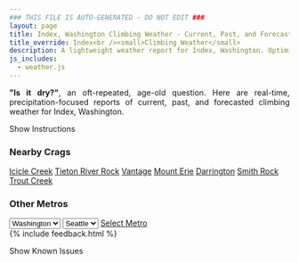```yaml
---
### THIS FILE IS AUTO-GENERATED - DO NOT EDIT ###
layout: page
title: Index, Washington Climbing Weather - Current, Past, and Forecasted
title_override: Index<br /><small>Climbing Weather</small>
description: A lightweight weather report for Index, Washington. Optimized for slow internet connections.
js_includes:
  - weather.js
---
```


<section class="measure center lh-copy f5-ns f6 ph2 mv4" style="text-align: justify;">
<strong>"Is it dry?"</strong>, an oft-repeated, age-old question. Here are real-time,
precipitation-focused reports of current, past, and forecasted climbing weather for Index, Washington.
</section>

<p id="settings-toggle" class="mw5 b center tc hover-light-red black-70 pointer">Show Instructions</p>
<section id="settings" class="overflow-hidden" style="display:none;">
    <div class="mv2 ph2 center">
        <div class="fn f6 tc pv2">
            <p class="measure lh-copy center"><strong>Show/hide hourly forecasts</strong> by clicking the desired day.</p>
            <hr class="mw5 p0 mv2 o-60 b0 bt b--light-red light-red bg-light-red">
            <p class="measure lh-copy center"><strong>Current and Past conditions</strong> are measured by the nearest weather station. <strong>Forecast conditions</strong> are calculated and polled separately.</p>
            <hr class="mw5 p0 mv2 o-60 b0 bt b--light-red light-red bg-light-red">
            <p class="measure lh-copy center"><strong>Having issues?</strong> Try <a id="clear-cache" class="no-underline relative fancy-link light-red hover-light-red" href="#">clearing the local cache</a>.</p>
            <hr class="mw5 p0 mv2 o-60 b0 bt b--light-red light-red bg-light-red">
            <p class="measure lh-copy center">Weather data sourced from <a class="no-underline fancy-link relative light-red" target="_blank" href="https://www.weather.gov/documentation/services-web-api">weather.gov</a>.</p>
        </div>
    </div>
</section>
<section id="weather" data-crag="index-washington" class="mv4-ns mv3 ph2 center"></section>
<section id="nearby" class="tc lh-copy">
  <h3>Nearby Crags</h3>
<a class="nowrap no-underline fancy-link relative light-red mh3" href="/crags/icicle-creek-washington-weather.html">Icicle Creek</a>
<a class="nowrap no-underline fancy-link relative light-red mh3" href="/crags/tieton-river-rock-washington-weather.html">Tieton River Rock</a>
<a class="nowrap no-underline fancy-link relative light-red mh3" href="/crags/vantage-washington-weather.html">Vantage</a>
<a class="nowrap no-underline fancy-link relative light-red mh3" href="/crags/mount-erie-washington-weather.html">Mount Erie</a>
<a class="nowrap no-underline fancy-link relative light-red mh3" href="/crags/darrington-washington-weather.html">Darrington</a>
<a class="nowrap no-underline fancy-link relative light-red mh3" href="/crags/smith-rock-oregon-weather.html">Smith Rock</a>
<a class="nowrap no-underline fancy-link relative light-red mh3" href="/crags/trout-creek-oregon-weather.html">Trout Creek</a>
</section>
<section id="nearby" class="tc lh-copy">
  <h3>Other Metros</h3>
  <select class="ma1 bg-near-white pa2" id="stateSel">
    <option value="Texas">Texas</option>
    <option value="Washington" selected>Washington</option>
    <option value="Colorado">Colorado</option>
    <option value="Tennessee">Tennessee</option>
    <option value="Utah">Utah</option>
    <option value="California">California</option>
  </select>
  <select class="ma1 bg-near-white pa2" id="citySel">
    <option value="Seattle" selected>Seattle</option>
  </select>
  <a id="selectMetro" class="f6 link dim ph3 pv2 ma1 dib white bg-light-red" href="/crags/seattle-washington-weather.html">Select Metro</a>
  <script>
    var states = [];
    states["Texas"] = "Austin"
    states["Washington"] = "Seattle"
    states["Colorado"] = "Denver"
    states["Tennessee"] = "Nashville"
    states["Utah"] = "Salt Lake City"
    states["California"] = "San Francisco|Los Angeles"
  </script>
</section>
{% include feedback.html %}
<p id="issues-toggle" class="mw5 b center tc hover-light-red black-70 pointer">Show Known Issues</p>
<section id="issues" class="overflow-hidden tc f6">
</section>

<script>
  var weekly_SEW_150_72 = {"units":"us","forecastGenerator":"BaselineForecastGenerator","generatedAt":"2024-08-08T08:34:02+00:00","updateTime":"2024-08-08T04:40:28+00:00","validTimes":"2024-08-07T22:00:00+00:00/P7DT6H","elevation":{"unitCode":"wmoUnit:m","value":402.9456},"periods":[{"number":1,"name":"Overnight","startTime":"2024-08-08T01:00:00-07:00","endTime":"2024-08-08T06:00:00-07:00","isDaytime":false,"temperature":61,"temperatureUnit":"F","temperatureTrend":"","probabilityOfPrecipitation":{"unitCode":"wmoUnit:percent","value":null},"windSpeed":"9 mph","windDirection":"ESE","icon":"https://api.weather.gov/icons/land/night/haze?size=medium","shortForecast":"Haze","detailedForecast":"Haze after 4am. Partly cloudy, with a low around 61. East southeast wind around 9 mph."},{"number":2,"name":"Thursday","startTime":"2024-08-08T06:00:00-07:00","endTime":"2024-08-08T18:00:00-07:00","isDaytime":true,"temperature":80,"temperatureUnit":"F","temperatureTrend":"","probabilityOfPrecipitation":{"unitCode":"wmoUnit:percent","value":null},"windSpeed":"6 to 9 mph","windDirection":"ENE","icon":"https://api.weather.gov/icons/land/day/sct?size=medium","shortForecast":"Mostly Sunny","detailedForecast":"Mostly sunny, with a high near 80. East northeast wind 6 to 9 mph."},{"number":3,"name":"Thursday Night","startTime":"2024-08-08T18:00:00-07:00","endTime":"2024-08-09T06:00:00-07:00","isDaytime":false,"temperature":64,"temperatureUnit":"F","temperatureTrend":"","probabilityOfPrecipitation":{"unitCode":"wmoUnit:percent","value":null},"windSpeed":"3 to 8 mph","windDirection":"NNW","icon":"https://api.weather.gov/icons/land/night/sct/haze?size=medium","shortForecast":"Partly Cloudy then Haze","detailedForecast":"Haze between 1am and 3am. Partly cloudy, with a low around 64. North northwest wind 3 to 8 mph."},{"number":4,"name":"Friday","startTime":"2024-08-09T06:00:00-07:00","endTime":"2024-08-09T18:00:00-07:00","isDaytime":true,"temperature":78,"temperatureUnit":"F","temperatureTrend":"","probabilityOfPrecipitation":{"unitCode":"wmoUnit:percent","value":20},"windSpeed":"3 to 8 mph","windDirection":"S","icon":"https://api.weather.gov/icons/land/day/tsra_hi,20?size=medium","shortForecast":"Slight Chance Showers And Thunderstorms","detailedForecast":"A slight chance of showers and thunderstorms after 11am. Mostly sunny, with a high near 78. South wind 3 to 8 mph. Chance of precipitation is 20%. New rainfall amounts less than a tenth of an inch possible."},{"number":5,"name":"Friday Night","startTime":"2024-08-09T18:00:00-07:00","endTime":"2024-08-10T06:00:00-07:00","isDaytime":false,"temperature":62,"temperatureUnit":"F","temperatureTrend":"","probabilityOfPrecipitation":{"unitCode":"wmoUnit:percent","value":20},"windSpeed":"6 mph","windDirection":"E","icon":"https://api.weather.gov/icons/land/night/tsra_hi,20/few?size=medium","shortForecast":"Slight Chance Showers And Thunderstorms then Mostly Clear","detailedForecast":"A slight chance of showers and thunderstorms before 11pm. Mostly clear, with a low around 62. East wind around 6 mph. Chance of precipitation is 20%. New rainfall amounts less than a tenth of an inch possible."},{"number":6,"name":"Saturday","startTime":"2024-08-10T06:00:00-07:00","endTime":"2024-08-10T18:00:00-07:00","isDaytime":true,"temperature":73,"temperatureUnit":"F","temperatureTrend":"","probabilityOfPrecipitation":{"unitCode":"wmoUnit:percent","value":20},"windSpeed":"3 to 8 mph","windDirection":"SW","icon":"https://api.weather.gov/icons/land/day/rain_showers,20?size=medium","shortForecast":"Slight Chance Rain Showers","detailedForecast":"A slight chance of rain showers between 11am and 5pm. Sunny, with a high near 73. Chance of precipitation is 20%. New rainfall amounts less than a tenth of an inch possible."},{"number":7,"name":"Saturday Night","startTime":"2024-08-10T18:00:00-07:00","endTime":"2024-08-11T06:00:00-07:00","isDaytime":false,"temperature":57,"temperatureUnit":"F","temperatureTrend":"","probabilityOfPrecipitation":{"unitCode":"wmoUnit:percent","value":null},"windSpeed":"3 to 8 mph","windDirection":"SSW","icon":"https://api.weather.gov/icons/land/night/few?size=medium","shortForecast":"Mostly Clear","detailedForecast":"Mostly clear, with a low around 57."},{"number":8,"name":"Sunday","startTime":"2024-08-11T06:00:00-07:00","endTime":"2024-08-11T18:00:00-07:00","isDaytime":true,"temperature":68,"temperatureUnit":"F","temperatureTrend":"","probabilityOfPrecipitation":{"unitCode":"wmoUnit:percent","value":null},"windSpeed":"3 to 8 mph","windDirection":"WSW","icon":"https://api.weather.gov/icons/land/day/sct?size=medium","shortForecast":"Mostly Sunny","detailedForecast":"Mostly sunny, with a high near 68."},{"number":9,"name":"Sunday Night","startTime":"2024-08-11T18:00:00-07:00","endTime":"2024-08-12T06:00:00-07:00","isDaytime":false,"temperature":55,"temperatureUnit":"F","temperatureTrend":"","probabilityOfPrecipitation":{"unitCode":"wmoUnit:percent","value":null},"windSpeed":"5 to 8 mph","windDirection":"W","icon":"https://api.weather.gov/icons/land/night/bkn?size=medium","shortForecast":"Mostly Cloudy","detailedForecast":"Mostly cloudy, with a low around 55."},{"number":10,"name":"Monday","startTime":"2024-08-12T06:00:00-07:00","endTime":"2024-08-12T18:00:00-07:00","isDaytime":true,"temperature":61,"temperatureUnit":"F","temperatureTrend":"","probabilityOfPrecipitation":{"unitCode":"wmoUnit:percent","value":null},"windSpeed":"7 mph","windDirection":"W","icon":"https://api.weather.gov/icons/land/day/rain_showers?size=medium","shortForecast":"Slight Chance Rain Showers","detailedForecast":"A slight chance of rain showers between 11am and 5pm. Partly sunny, with a high near 61."},{"number":11,"name":"Monday Night","startTime":"2024-08-12T18:00:00-07:00","endTime":"2024-08-13T06:00:00-07:00","isDaytime":false,"temperature":53,"temperatureUnit":"F","temperatureTrend":"","probabilityOfPrecipitation":{"unitCode":"wmoUnit:percent","value":null},"windSpeed":"7 mph","windDirection":"W","icon":"https://api.weather.gov/icons/land/night/bkn?size=medium","shortForecast":"Mostly Cloudy","detailedForecast":"Mostly cloudy, with a low around 53."},{"number":12,"name":"Tuesday","startTime":"2024-08-13T06:00:00-07:00","endTime":"2024-08-13T18:00:00-07:00","isDaytime":true,"temperature":61,"temperatureUnit":"F","temperatureTrend":"","probabilityOfPrecipitation":{"unitCode":"wmoUnit:percent","value":null},"windSpeed":"7 mph","windDirection":"W","icon":"https://api.weather.gov/icons/land/day/bkn?size=medium","shortForecast":"Partly Sunny","detailedForecast":"Partly sunny, with a high near 61."},{"number":13,"name":"Tuesday Night","startTime":"2024-08-13T18:00:00-07:00","endTime":"2024-08-14T06:00:00-07:00","isDaytime":false,"temperature":54,"temperatureUnit":"F","temperatureTrend":"","probabilityOfPrecipitation":{"unitCode":"wmoUnit:percent","value":null},"windSpeed":"7 mph","windDirection":"W","icon":"https://api.weather.gov/icons/land/night/bkn/rain_showers?size=medium","shortForecast":"Mostly Cloudy then Slight Chance Rain Showers","detailedForecast":"A slight chance of rain showers after 5am. Mostly cloudy, with a low around 54."},{"number":14,"name":"Wednesday","startTime":"2024-08-14T06:00:00-07:00","endTime":"2024-08-14T18:00:00-07:00","isDaytime":true,"temperature":61,"temperatureUnit":"F","temperatureTrend":"","probabilityOfPrecipitation":{"unitCode":"wmoUnit:percent","value":null},"windSpeed":"7 mph","windDirection":"W","icon":"https://api.weather.gov/icons/land/day/rain_showers?size=medium","shortForecast":"Slight Chance Rain Showers","detailedForecast":"A slight chance of rain showers before 5pm. Partly sunny, with a high near 61."}]}
  var hourly_SEW_150_72 = {"@context":["https://geojson.org/geojson-ld/geojson-context.jsonld",{"@version":"1.1","wx":"https://api.weather.gov/ontology#","geo":"http://www.opengis.net/ont/geosparql#","unit":"http://codes.wmo.int/common/unit/","@vocab":"https://api.weather.gov/ontology#"}],"type":"Feature","geometry":{"type":"Polygon","coordinates":[[[-121.6003487,47.8015048],[-121.5942792,47.780986999999996],[-121.5637148,47.7850658],[-121.5697777,47.8055838],[-121.6003487,47.8015048]]]},"properties":{"units":"us","forecastGenerator":"HourlyForecastGenerator","generatedAt":"2024-08-08T08:34:03+00:00","updateTime":"2024-08-08T04:40:28+00:00","validTimes":"2024-08-07T22:00:00+00:00/P7DT6H","elevation":{"unitCode":"wmoUnit:m","value":402.9456},"periods":[{"number":1,"name":"","startTime":"2024-08-08T01:00:00-07:00","endTime":"2024-08-08T02:00:00-07:00","isDaytime":false,"temperature":62,"temperatureUnit":"F","temperatureTrend":"","probabilityOfPrecipitation":{"unitCode":"wmoUnit:percent","value":2},"dewpoint":{"unitCode":"wmoUnit:degC","value":11.666666666666666},"relativeHumidity":{"unitCode":"wmoUnit:percent","value":73},"windSpeed":"7 mph","windDirection":"E","icon":"https://api.weather.gov/icons/land/night/sct?size=small","shortForecast":"Partly Cloudy","detailedForecast":""},{"number":2,"name":"","startTime":"2024-08-08T02:00:00-07:00","endTime":"2024-08-08T03:00:00-07:00","isDaytime":false,"temperature":62,"temperatureUnit":"F","temperatureTrend":"","probabilityOfPrecipitation":{"unitCode":"wmoUnit:percent","value":2},"dewpoint":{"unitCode":"wmoUnit:degC","value":11.11111111111111},"relativeHumidity":{"unitCode":"wmoUnit:percent","value":70},"windSpeed":"7 mph","windDirection":"ESE","icon":"https://api.weather.gov/icons/land/night/sct?size=small","shortForecast":"Partly Cloudy","detailedForecast":""},{"number":3,"name":"","startTime":"2024-08-08T03:00:00-07:00","endTime":"2024-08-08T04:00:00-07:00","isDaytime":false,"temperature":62,"temperatureUnit":"F","temperatureTrend":"","probabilityOfPrecipitation":{"unitCode":"wmoUnit:percent","value":2},"dewpoint":{"unitCode":"wmoUnit:degC","value":10},"relativeHumidity":{"unitCode":"wmoUnit:percent","value":66},"windSpeed":"7 mph","windDirection":"ESE","icon":"https://api.weather.gov/icons/land/night/sct?size=small","shortForecast":"Partly Cloudy","detailedForecast":""},{"number":4,"name":"","startTime":"2024-08-08T04:00:00-07:00","endTime":"2024-08-08T05:00:00-07:00","isDaytime":false,"temperature":62,"temperatureUnit":"F","temperatureTrend":"","probabilityOfPrecipitation":{"unitCode":"wmoUnit:percent","value":3},"dewpoint":{"unitCode":"wmoUnit:degC","value":9.444444444444445},"relativeHumidity":{"unitCode":"wmoUnit:percent","value":63},"windSpeed":"7 mph","windDirection":"ESE","icon":"https://api.weather.gov/icons/land/night/haze?size=small","shortForecast":"Haze","detailedForecast":""},{"number":5,"name":"","startTime":"2024-08-08T05:00:00-07:00","endTime":"2024-08-08T06:00:00-07:00","isDaytime":false,"temperature":62,"temperatureUnit":"F","temperatureTrend":"","probabilityOfPrecipitation":{"unitCode":"wmoUnit:percent","value":2},"dewpoint":{"unitCode":"wmoUnit:degC","value":8.333333333333334},"relativeHumidity":{"unitCode":"wmoUnit:percent","value":58},"windSpeed":"9 mph","windDirection":"ESE","icon":"https://api.weather.gov/icons/land/night/haze?size=small","shortForecast":"Haze","detailedForecast":""},{"number":6,"name":"","startTime":"2024-08-08T06:00:00-07:00","endTime":"2024-08-08T07:00:00-07:00","isDaytime":true,"temperature":62,"temperatureUnit":"F","temperatureTrend":"","probabilityOfPrecipitation":{"unitCode":"wmoUnit:percent","value":2},"dewpoint":{"unitCode":"wmoUnit:degC","value":8.333333333333334},"relativeHumidity":{"unitCode":"wmoUnit:percent","value":58},"windSpeed":"9 mph","windDirection":"SE","icon":"https://api.weather.gov/icons/land/day/sct?size=small","shortForecast":"Mostly Sunny","detailedForecast":""},{"number":7,"name":"","startTime":"2024-08-08T07:00:00-07:00","endTime":"2024-08-08T08:00:00-07:00","isDaytime":true,"temperature":62,"temperatureUnit":"F","temperatureTrend":"","probabilityOfPrecipitation":{"unitCode":"wmoUnit:percent","value":2},"dewpoint":{"unitCode":"wmoUnit:degC","value":8.88888888888889},"relativeHumidity":{"unitCode":"wmoUnit:percent","value":61},"windSpeed":"9 mph","windDirection":"SE","icon":"https://api.weather.gov/icons/land/day/sct?size=small","shortForecast":"Mostly Sunny","detailedForecast":""},{"number":8,"name":"","startTime":"2024-08-08T08:00:00-07:00","endTime":"2024-08-08T09:00:00-07:00","isDaytime":true,"temperature":63,"temperatureUnit":"F","temperatureTrend":"","probabilityOfPrecipitation":{"unitCode":"wmoUnit:percent","value":1},"dewpoint":{"unitCode":"wmoUnit:degC","value":8.88888888888889},"relativeHumidity":{"unitCode":"wmoUnit:percent","value":57},"windSpeed":"9 mph","windDirection":"ESE","icon":"https://api.weather.gov/icons/land/day/sct?size=small","shortForecast":"Mostly Sunny","detailedForecast":""},{"number":9,"name":"","startTime":"2024-08-08T09:00:00-07:00","endTime":"2024-08-08T10:00:00-07:00","isDaytime":true,"temperature":66,"temperatureUnit":"F","temperatureTrend":"","probabilityOfPrecipitation":{"unitCode":"wmoUnit:percent","value":1},"dewpoint":{"unitCode":"wmoUnit:degC","value":10},"relativeHumidity":{"unitCode":"wmoUnit:percent","value":56},"windSpeed":"8 mph","windDirection":"ESE","icon":"https://api.weather.gov/icons/land/day/sct?size=small","shortForecast":"Mostly Sunny","detailedForecast":""},{"number":10,"name":"","startTime":"2024-08-08T10:00:00-07:00","endTime":"2024-08-08T11:00:00-07:00","isDaytime":true,"temperature":72,"temperatureUnit":"F","temperatureTrend":"","probabilityOfPrecipitation":{"unitCode":"wmoUnit:percent","value":1},"dewpoint":{"unitCode":"wmoUnit:degC","value":9.444444444444445},"relativeHumidity":{"unitCode":"wmoUnit:percent","value":45},"windSpeed":"7 mph","windDirection":"ESE","icon":"https://api.weather.gov/icons/land/day/sct?size=small","shortForecast":"Mostly Sunny","detailedForecast":""},{"number":11,"name":"","startTime":"2024-08-08T11:00:00-07:00","endTime":"2024-08-08T12:00:00-07:00","isDaytime":true,"temperature":75,"temperatureUnit":"F","temperatureTrend":"","probabilityOfPrecipitation":{"unitCode":"wmoUnit:percent","value":2},"dewpoint":{"unitCode":"wmoUnit:degC","value":8.88888888888889},"relativeHumidity":{"unitCode":"wmoUnit:percent","value":39},"windSpeed":"7 mph","windDirection":"ESE","icon":"https://api.weather.gov/icons/land/day/sct?size=small","shortForecast":"Mostly Sunny","detailedForecast":""},{"number":12,"name":"","startTime":"2024-08-08T12:00:00-07:00","endTime":"2024-08-08T13:00:00-07:00","isDaytime":true,"temperature":76,"temperatureUnit":"F","temperatureTrend":"","probabilityOfPrecipitation":{"unitCode":"wmoUnit:percent","value":2},"dewpoint":{"unitCode":"wmoUnit:degC","value":8.333333333333334},"relativeHumidity":{"unitCode":"wmoUnit:percent","value":35},"windSpeed":"7 mph","windDirection":"E","icon":"https://api.weather.gov/icons/land/day/sct?size=small","shortForecast":"Mostly Sunny","detailedForecast":""},{"number":13,"name":"","startTime":"2024-08-08T13:00:00-07:00","endTime":"2024-08-08T14:00:00-07:00","isDaytime":true,"temperature":78,"temperatureUnit":"F","temperatureTrend":"","probabilityOfPrecipitation":{"unitCode":"wmoUnit:percent","value":3},"dewpoint":{"unitCode":"wmoUnit:degC","value":7.777777777777778},"relativeHumidity":{"unitCode":"wmoUnit:percent","value":32},"windSpeed":"7 mph","windDirection":"E","icon":"https://api.weather.gov/icons/land/day/sct?size=small","shortForecast":"Mostly Sunny","detailedForecast":""},{"number":14,"name":"","startTime":"2024-08-08T14:00:00-07:00","endTime":"2024-08-08T15:00:00-07:00","isDaytime":true,"temperature":79,"temperatureUnit":"F","temperatureTrend":"","probabilityOfPrecipitation":{"unitCode":"wmoUnit:percent","value":3},"dewpoint":{"unitCode":"wmoUnit:degC","value":7.777777777777778},"relativeHumidity":{"unitCode":"wmoUnit:percent","value":31},"windSpeed":"7 mph","windDirection":"NNW","icon":"https://api.weather.gov/icons/land/day/sct?size=small","shortForecast":"Mostly Sunny","detailedForecast":""},{"number":15,"name":"","startTime":"2024-08-08T15:00:00-07:00","endTime":"2024-08-08T16:00:00-07:00","isDaytime":true,"temperature":79,"temperatureUnit":"F","temperatureTrend":"","probabilityOfPrecipitation":{"unitCode":"wmoUnit:percent","value":4},"dewpoint":{"unitCode":"wmoUnit:degC","value":8.88888888888889},"relativeHumidity":{"unitCode":"wmoUnit:percent","value":34},"windSpeed":"6 mph","windDirection":"NW","icon":"https://api.weather.gov/icons/land/day/sct?size=small","shortForecast":"Mostly Sunny","detailedForecast":""},{"number":16,"name":"","startTime":"2024-08-08T16:00:00-07:00","endTime":"2024-08-08T17:00:00-07:00","isDaytime":true,"temperature":79,"temperatureUnit":"F","temperatureTrend":"","probabilityOfPrecipitation":{"unitCode":"wmoUnit:percent","value":4},"dewpoint":{"unitCode":"wmoUnit:degC","value":9.444444444444445},"relativeHumidity":{"unitCode":"wmoUnit:percent","value":35},"windSpeed":"7 mph","windDirection":"NW","icon":"https://api.weather.gov/icons/land/day/sct?size=small","shortForecast":"Mostly Sunny","detailedForecast":""},{"number":17,"name":"","startTime":"2024-08-08T17:00:00-07:00","endTime":"2024-08-08T18:00:00-07:00","isDaytime":true,"temperature":79,"temperatureUnit":"F","temperatureTrend":"","probabilityOfPrecipitation":{"unitCode":"wmoUnit:percent","value":5},"dewpoint":{"unitCode":"wmoUnit:degC","value":11.11111111111111},"relativeHumidity":{"unitCode":"wmoUnit:percent","value":38},"windSpeed":"6 mph","windDirection":"WNW","icon":"https://api.weather.gov/icons/land/day/few?size=small","shortForecast":"Sunny","detailedForecast":""},{"number":18,"name":"","startTime":"2024-08-08T18:00:00-07:00","endTime":"2024-08-08T19:00:00-07:00","isDaytime":false,"temperature":79,"temperatureUnit":"F","temperatureTrend":"","probabilityOfPrecipitation":{"unitCode":"wmoUnit:percent","value":5},"dewpoint":{"unitCode":"wmoUnit:degC","value":12.777777777777779},"relativeHumidity":{"unitCode":"wmoUnit:percent","value":44},"windSpeed":"6 mph","windDirection":"WNW","icon":"https://api.weather.gov/icons/land/night/few?size=small","shortForecast":"Mostly Clear","detailedForecast":""},{"number":19,"name":"","startTime":"2024-08-08T19:00:00-07:00","endTime":"2024-08-08T20:00:00-07:00","isDaytime":false,"temperature":76,"temperatureUnit":"F","temperatureTrend":"","probabilityOfPrecipitation":{"unitCode":"wmoUnit:percent","value":5},"dewpoint":{"unitCode":"wmoUnit:degC","value":13.88888888888889},"relativeHumidity":{"unitCode":"wmoUnit:percent","value":52},"windSpeed":"6 mph","windDirection":"WNW","icon":"https://api.weather.gov/icons/land/night/few?size=small","shortForecast":"Mostly Clear","detailedForecast":""},{"number":20,"name":"","startTime":"2024-08-08T20:00:00-07:00","endTime":"2024-08-08T21:00:00-07:00","isDaytime":false,"temperature":73,"temperatureUnit":"F","temperatureTrend":"","probabilityOfPrecipitation":{"unitCode":"wmoUnit:percent","value":5},"dewpoint":{"unitCode":"wmoUnit:degC","value":14.444444444444445},"relativeHumidity":{"unitCode":"wmoUnit:percent","value":58},"windSpeed":"3 mph","windDirection":"NW","icon":"https://api.weather.gov/icons/land/night/sct?size=small","shortForecast":"Partly Cloudy","detailedForecast":""},{"number":21,"name":"","startTime":"2024-08-08T21:00:00-07:00","endTime":"2024-08-08T22:00:00-07:00","isDaytime":false,"temperature":70,"temperatureUnit":"F","temperatureTrend":"","probabilityOfPrecipitation":{"unitCode":"wmoUnit:percent","value":5},"dewpoint":{"unitCode":"wmoUnit:degC","value":12.222222222222221},"relativeHumidity":{"unitCode":"wmoUnit:percent","value":56},"windSpeed":"3 mph","windDirection":"NW","icon":"https://api.weather.gov/icons/land/night/sct?size=small","shortForecast":"Partly Cloudy","detailedForecast":""},{"number":22,"name":"","startTime":"2024-08-08T22:00:00-07:00","endTime":"2024-08-08T23:00:00-07:00","isDaytime":false,"temperature":70,"temperatureUnit":"F","temperatureTrend":"","probabilityOfPrecipitation":{"unitCode":"wmoUnit:percent","value":5},"dewpoint":{"unitCode":"wmoUnit:degC","value":11.11111111111111},"relativeHumidity":{"unitCode":"wmoUnit:percent","value":53},"windSpeed":"3 mph","windDirection":"NW","icon":"https://api.weather.gov/icons/land/night/sct?size=small","shortForecast":"Partly Cloudy","detailedForecast":""},{"number":23,"name":"","startTime":"2024-08-08T23:00:00-07:00","endTime":"2024-08-09T00:00:00-07:00","isDaytime":false,"temperature":70,"temperatureUnit":"F","temperatureTrend":"","probabilityOfPrecipitation":{"unitCode":"wmoUnit:percent","value":2},"dewpoint":{"unitCode":"wmoUnit:degC","value":10.555555555555555},"relativeHumidity":{"unitCode":"wmoUnit:percent","value":52},"windSpeed":"8 mph","windDirection":"ESE","icon":"https://api.weather.gov/icons/land/night/few?size=small","shortForecast":"Mostly Clear","detailedForecast":""},{"number":24,"name":"","startTime":"2024-08-09T00:00:00-07:00","endTime":"2024-08-09T01:00:00-07:00","isDaytime":false,"temperature":69,"temperatureUnit":"F","temperatureTrend":"","probabilityOfPrecipitation":{"unitCode":"wmoUnit:percent","value":2},"dewpoint":{"unitCode":"wmoUnit:degC","value":10},"relativeHumidity":{"unitCode":"wmoUnit:percent","value":51},"windSpeed":"8 mph","windDirection":"ESE","icon":"https://api.weather.gov/icons/land/night/few?size=small","shortForecast":"Mostly Clear","detailedForecast":""},{"number":25,"name":"","startTime":"2024-08-09T01:00:00-07:00","endTime":"2024-08-09T02:00:00-07:00","isDaytime":false,"temperature":67,"temperatureUnit":"F","temperatureTrend":"","probabilityOfPrecipitation":{"unitCode":"wmoUnit:percent","value":2},"dewpoint":{"unitCode":"wmoUnit:degC","value":8.88888888888889},"relativeHumidity":{"unitCode":"wmoUnit:percent","value":50},"windSpeed":"8 mph","windDirection":"ESE","icon":"https://api.weather.gov/icons/land/night/haze?size=small","shortForecast":"Haze","detailedForecast":""},{"number":26,"name":"","startTime":"2024-08-09T02:00:00-07:00","endTime":"2024-08-09T03:00:00-07:00","isDaytime":false,"temperature":66,"temperatureUnit":"F","temperatureTrend":"","probabilityOfPrecipitation":{"unitCode":"wmoUnit:percent","value":2},"dewpoint":{"unitCode":"wmoUnit:degC","value":8.333333333333334},"relativeHumidity":{"unitCode":"wmoUnit:percent","value":50},"windSpeed":"8 mph","windDirection":"ESE","icon":"https://api.weather.gov/icons/land/night/haze?size=small","shortForecast":"Haze","detailedForecast":""},{"number":27,"name":"","startTime":"2024-08-09T03:00:00-07:00","endTime":"2024-08-09T04:00:00-07:00","isDaytime":false,"temperature":65,"temperatureUnit":"F","temperatureTrend":"","probabilityOfPrecipitation":{"unitCode":"wmoUnit:percent","value":2},"dewpoint":{"unitCode":"wmoUnit:degC","value":7.777777777777778},"relativeHumidity":{"unitCode":"wmoUnit:percent","value":50},"windSpeed":"8 mph","windDirection":"ESE","icon":"https://api.weather.gov/icons/land/night/sct?size=small","shortForecast":"Partly Cloudy","detailedForecast":""},{"number":28,"name":"","startTime":"2024-08-09T04:00:00-07:00","endTime":"2024-08-09T05:00:00-07:00","isDaytime":false,"temperature":65,"temperatureUnit":"F","temperatureTrend":"","probabilityOfPrecipitation":{"unitCode":"wmoUnit:percent","value":2},"dewpoint":{"unitCode":"wmoUnit:degC","value":7.777777777777778},"relativeHumidity":{"unitCode":"wmoUnit:percent","value":50},"windSpeed":"8 mph","windDirection":"ESE","icon":"https://api.weather.gov/icons/land/night/sct?size=small","shortForecast":"Partly Cloudy","detailedForecast":""},{"number":29,"name":"","startTime":"2024-08-09T05:00:00-07:00","endTime":"2024-08-09T06:00:00-07:00","isDaytime":false,"temperature":64,"temperatureUnit":"F","temperatureTrend":"","probabilityOfPrecipitation":{"unitCode":"wmoUnit:percent","value":3},"dewpoint":{"unitCode":"wmoUnit:degC","value":7.222222222222222},"relativeHumidity":{"unitCode":"wmoUnit:percent","value":50},"windSpeed":"8 mph","windDirection":"ESE","icon":"https://api.weather.gov/icons/land/night/few?size=small","shortForecast":"Mostly Clear","detailedForecast":""},{"number":30,"name":"","startTime":"2024-08-09T06:00:00-07:00","endTime":"2024-08-09T07:00:00-07:00","isDaytime":true,"temperature":64,"temperatureUnit":"F","temperatureTrend":"","probabilityOfPrecipitation":{"unitCode":"wmoUnit:percent","value":3},"dewpoint":{"unitCode":"wmoUnit:degC","value":7.777777777777778},"relativeHumidity":{"unitCode":"wmoUnit:percent","value":52},"windSpeed":"8 mph","windDirection":"ESE","icon":"https://api.weather.gov/icons/land/day/few?size=small","shortForecast":"Sunny","detailedForecast":""},{"number":31,"name":"","startTime":"2024-08-09T07:00:00-07:00","endTime":"2024-08-09T08:00:00-07:00","isDaytime":true,"temperature":64,"temperatureUnit":"F","temperatureTrend":"","probabilityOfPrecipitation":{"unitCode":"wmoUnit:percent","value":3},"dewpoint":{"unitCode":"wmoUnit:degC","value":8.333333333333334},"relativeHumidity":{"unitCode":"wmoUnit:percent","value":54},"windSpeed":"8 mph","windDirection":"ESE","icon":"https://api.weather.gov/icons/land/day/few?size=small","shortForecast":"Sunny","detailedForecast":""},{"number":32,"name":"","startTime":"2024-08-09T08:00:00-07:00","endTime":"2024-08-09T09:00:00-07:00","isDaytime":true,"temperature":65,"temperatureUnit":"F","temperatureTrend":"","probabilityOfPrecipitation":{"unitCode":"wmoUnit:percent","value":3},"dewpoint":{"unitCode":"wmoUnit:degC","value":9.444444444444445},"relativeHumidity":{"unitCode":"wmoUnit:percent","value":56},"windSpeed":"7 mph","windDirection":"E","icon":"https://api.weather.gov/icons/land/day/few?size=small","shortForecast":"Sunny","detailedForecast":""},{"number":33,"name":"","startTime":"2024-08-09T09:00:00-07:00","endTime":"2024-08-09T10:00:00-07:00","isDaytime":true,"temperature":67,"temperatureUnit":"F","temperatureTrend":"","probabilityOfPrecipitation":{"unitCode":"wmoUnit:percent","value":3},"dewpoint":{"unitCode":"wmoUnit:degC","value":10.555555555555555},"relativeHumidity":{"unitCode":"wmoUnit:percent","value":55},"windSpeed":"7 mph","windDirection":"E","icon":"https://api.weather.gov/icons/land/day/few?size=small","shortForecast":"Sunny","detailedForecast":""},{"number":34,"name":"","startTime":"2024-08-09T10:00:00-07:00","endTime":"2024-08-09T11:00:00-07:00","isDaytime":true,"temperature":70,"temperatureUnit":"F","temperatureTrend":"","probabilityOfPrecipitation":{"unitCode":"wmoUnit:percent","value":3},"dewpoint":{"unitCode":"wmoUnit:degC","value":11.666666666666666},"relativeHumidity":{"unitCode":"wmoUnit:percent","value":54},"windSpeed":"7 mph","windDirection":"E","icon":"https://api.weather.gov/icons/land/day/few?size=small","shortForecast":"Sunny","detailedForecast":""},{"number":35,"name":"","startTime":"2024-08-09T11:00:00-07:00","endTime":"2024-08-09T12:00:00-07:00","isDaytime":true,"temperature":73,"temperatureUnit":"F","temperatureTrend":"","probabilityOfPrecipitation":{"unitCode":"wmoUnit:percent","value":20},"dewpoint":{"unitCode":"wmoUnit:degC","value":12.222222222222221},"relativeHumidity":{"unitCode":"wmoUnit:percent","value":52},"windSpeed":"3 mph","windDirection":"S","icon":"https://api.weather.gov/icons/land/day/tsra_hi,20?size=small","shortForecast":"Slight Chance Showers And Thunderstorms","detailedForecast":""},{"number":36,"name":"","startTime":"2024-08-09T12:00:00-07:00","endTime":"2024-08-09T13:00:00-07:00","isDaytime":true,"temperature":75,"temperatureUnit":"F","temperatureTrend":"","probabilityOfPrecipitation":{"unitCode":"wmoUnit:percent","value":20},"dewpoint":{"unitCode":"wmoUnit:degC","value":13.333333333333334},"relativeHumidity":{"unitCode":"wmoUnit:percent","value":52},"windSpeed":"3 mph","windDirection":"S","icon":"https://api.weather.gov/icons/land/day/tsra_hi,20?size=small","shortForecast":"Slight Chance Showers And Thunderstorms","detailedForecast":""},{"number":37,"name":"","startTime":"2024-08-09T13:00:00-07:00","endTime":"2024-08-09T14:00:00-07:00","isDaytime":true,"temperature":75,"temperatureUnit":"F","temperatureTrend":"","probabilityOfPrecipitation":{"unitCode":"wmoUnit:percent","value":20},"dewpoint":{"unitCode":"wmoUnit:degC","value":13.88888888888889},"relativeHumidity":{"unitCode":"wmoUnit:percent","value":52},"windSpeed":"3 mph","windDirection":"S","icon":"https://api.weather.gov/icons/land/day/tsra_hi,20?size=small","shortForecast":"Slight Chance Showers And Thunderstorms","detailedForecast":""},{"number":38,"name":"","startTime":"2024-08-09T14:00:00-07:00","endTime":"2024-08-09T15:00:00-07:00","isDaytime":true,"temperature":76,"temperatureUnit":"F","temperatureTrend":"","probabilityOfPrecipitation":{"unitCode":"wmoUnit:percent","value":20},"dewpoint":{"unitCode":"wmoUnit:degC","value":13.88888888888889},"relativeHumidity":{"unitCode":"wmoUnit:percent","value":52},"windSpeed":"6 mph","windDirection":"W","icon":"https://api.weather.gov/icons/land/day/tsra_hi,20?size=small","shortForecast":"Slight Chance Showers And Thunderstorms","detailedForecast":""},{"number":39,"name":"","startTime":"2024-08-09T15:00:00-07:00","endTime":"2024-08-09T16:00:00-07:00","isDaytime":true,"temperature":77,"temperatureUnit":"F","temperatureTrend":"","probabilityOfPrecipitation":{"unitCode":"wmoUnit:percent","value":20},"dewpoint":{"unitCode":"wmoUnit:degC","value":14.444444444444445},"relativeHumidity":{"unitCode":"wmoUnit:percent","value":51},"windSpeed":"6 mph","windDirection":"W","icon":"https://api.weather.gov/icons/land/day/tsra_hi,20?size=small","shortForecast":"Slight Chance Showers And Thunderstorms","detailedForecast":""},{"number":40,"name":"","startTime":"2024-08-09T16:00:00-07:00","endTime":"2024-08-09T17:00:00-07:00","isDaytime":true,"temperature":77,"temperatureUnit":"F","temperatureTrend":"","probabilityOfPrecipitation":{"unitCode":"wmoUnit:percent","value":20},"dewpoint":{"unitCode":"wmoUnit:degC","value":14.444444444444445},"relativeHumidity":{"unitCode":"wmoUnit:percent","value":51},"windSpeed":"6 mph","windDirection":"W","icon":"https://api.weather.gov/icons/land/day/tsra_hi,20?size=small","shortForecast":"Slight Chance Showers And Thunderstorms","detailedForecast":""},{"number":41,"name":"","startTime":"2024-08-09T17:00:00-07:00","endTime":"2024-08-09T18:00:00-07:00","isDaytime":true,"temperature":77,"temperatureUnit":"F","temperatureTrend":"","probabilityOfPrecipitation":{"unitCode":"wmoUnit:percent","value":19},"dewpoint":{"unitCode":"wmoUnit:degC","value":14.444444444444445},"relativeHumidity":{"unitCode":"wmoUnit:percent","value":52},"windSpeed":"6 mph","windDirection":"WNW","icon":"https://api.weather.gov/icons/land/day/tsra_hi,20?size=small","shortForecast":"Slight Chance Showers And Thunderstorms","detailedForecast":""},{"number":42,"name":"","startTime":"2024-08-09T18:00:00-07:00","endTime":"2024-08-09T19:00:00-07:00","isDaytime":false,"temperature":75,"temperatureUnit":"F","temperatureTrend":"","probabilityOfPrecipitation":{"unitCode":"wmoUnit:percent","value":19},"dewpoint":{"unitCode":"wmoUnit:degC","value":14.444444444444445},"relativeHumidity":{"unitCode":"wmoUnit:percent","value":56},"windSpeed":"6 mph","windDirection":"WNW","icon":"https://api.weather.gov/icons/land/night/tsra_hi,20?size=small","shortForecast":"Slight Chance Showers And Thunderstorms","detailedForecast":""},{"number":43,"name":"","startTime":"2024-08-09T19:00:00-07:00","endTime":"2024-08-09T20:00:00-07:00","isDaytime":false,"temperature":73,"temperatureUnit":"F","temperatureTrend":"","probabilityOfPrecipitation":{"unitCode":"wmoUnit:percent","value":19},"dewpoint":{"unitCode":"wmoUnit:degC","value":14.444444444444445},"relativeHumidity":{"unitCode":"wmoUnit:percent","value":61},"windSpeed":"6 mph","windDirection":"WNW","icon":"https://api.weather.gov/icons/land/night/tsra_hi,20?size=small","shortForecast":"Slight Chance Showers And Thunderstorms","detailedForecast":""},{"number":44,"name":"","startTime":"2024-08-09T20:00:00-07:00","endTime":"2024-08-09T21:00:00-07:00","isDaytime":false,"temperature":70,"temperatureUnit":"F","temperatureTrend":"","probabilityOfPrecipitation":{"unitCode":"wmoUnit:percent","value":19},"dewpoint":{"unitCode":"wmoUnit:degC","value":14.444444444444445},"relativeHumidity":{"unitCode":"wmoUnit:percent","value":66},"windSpeed":"3 mph","windDirection":"WNW","icon":"https://api.weather.gov/icons/land/night/tsra_hi,20?size=small","shortForecast":"Slight Chance Showers And Thunderstorms","detailedForecast":""},{"number":45,"name":"","startTime":"2024-08-09T21:00:00-07:00","endTime":"2024-08-09T22:00:00-07:00","isDaytime":false,"temperature":68,"temperatureUnit":"F","temperatureTrend":"","probabilityOfPrecipitation":{"unitCode":"wmoUnit:percent","value":19},"dewpoint":{"unitCode":"wmoUnit:degC","value":14.444444444444445},"relativeHumidity":{"unitCode":"wmoUnit:percent","value":69},"windSpeed":"3 mph","windDirection":"WNW","icon":"https://api.weather.gov/icons/land/night/tsra_hi,20?size=small","shortForecast":"Slight Chance Showers And Thunderstorms","detailedForecast":""},{"number":46,"name":"","startTime":"2024-08-09T22:00:00-07:00","endTime":"2024-08-09T23:00:00-07:00","isDaytime":false,"temperature":67,"temperatureUnit":"F","temperatureTrend":"","probabilityOfPrecipitation":{"unitCode":"wmoUnit:percent","value":19},"dewpoint":{"unitCode":"wmoUnit:degC","value":13.88888888888889},"relativeHumidity":{"unitCode":"wmoUnit:percent","value":71},"windSpeed":"3 mph","windDirection":"WNW","icon":"https://api.weather.gov/icons/land/night/tsra_hi,20?size=small","shortForecast":"Slight Chance Showers And Thunderstorms","detailedForecast":""},{"number":47,"name":"","startTime":"2024-08-09T23:00:00-07:00","endTime":"2024-08-10T00:00:00-07:00","isDaytime":false,"temperature":66,"temperatureUnit":"F","temperatureTrend":"","probabilityOfPrecipitation":{"unitCode":"wmoUnit:percent","value":13},"dewpoint":{"unitCode":"wmoUnit:degC","value":13.88888888888889},"relativeHumidity":{"unitCode":"wmoUnit:percent","value":72},"windSpeed":"5 mph","windDirection":"E","icon":"https://api.weather.gov/icons/land/night/few?size=small","shortForecast":"Mostly Clear","detailedForecast":""},{"number":48,"name":"","startTime":"2024-08-10T00:00:00-07:00","endTime":"2024-08-10T01:00:00-07:00","isDaytime":false,"temperature":65,"temperatureUnit":"F","temperatureTrend":"","probabilityOfPrecipitation":{"unitCode":"wmoUnit:percent","value":13},"dewpoint":{"unitCode":"wmoUnit:degC","value":13.333333333333334},"relativeHumidity":{"unitCode":"wmoUnit:percent","value":72},"windSpeed":"5 mph","windDirection":"E","icon":"https://api.weather.gov/icons/land/night/few?size=small","shortForecast":"Mostly Clear","detailedForecast":""},{"number":49,"name":"","startTime":"2024-08-10T01:00:00-07:00","endTime":"2024-08-10T02:00:00-07:00","isDaytime":false,"temperature":65,"temperatureUnit":"F","temperatureTrend":"","probabilityOfPrecipitation":{"unitCode":"wmoUnit:percent","value":13},"dewpoint":{"unitCode":"wmoUnit:degC","value":12.777777777777779},"relativeHumidity":{"unitCode":"wmoUnit:percent","value":72},"windSpeed":"5 mph","windDirection":"E","icon":"https://api.weather.gov/icons/land/night/few?size=small","shortForecast":"Mostly Clear","detailedForecast":""},{"number":50,"name":"","startTime":"2024-08-10T02:00:00-07:00","endTime":"2024-08-10T03:00:00-07:00","isDaytime":false,"temperature":64,"temperatureUnit":"F","temperatureTrend":"","probabilityOfPrecipitation":{"unitCode":"wmoUnit:percent","value":13},"dewpoint":{"unitCode":"wmoUnit:degC","value":12.777777777777779},"relativeHumidity":{"unitCode":"wmoUnit:percent","value":72},"windSpeed":"5 mph","windDirection":"ESE","icon":"https://api.weather.gov/icons/land/night/few?size=small","shortForecast":"Mostly Clear","detailedForecast":""},{"number":51,"name":"","startTime":"2024-08-10T03:00:00-07:00","endTime":"2024-08-10T04:00:00-07:00","isDaytime":false,"temperature":63,"temperatureUnit":"F","temperatureTrend":"","probabilityOfPrecipitation":{"unitCode":"wmoUnit:percent","value":13},"dewpoint":{"unitCode":"wmoUnit:degC","value":12.222222222222221},"relativeHumidity":{"unitCode":"wmoUnit:percent","value":72},"windSpeed":"5 mph","windDirection":"ESE","icon":"https://api.weather.gov/icons/land/night/few?size=small","shortForecast":"Mostly Clear","detailedForecast":""},{"number":52,"name":"","startTime":"2024-08-10T04:00:00-07:00","endTime":"2024-08-10T05:00:00-07:00","isDaytime":false,"temperature":62,"temperatureUnit":"F","temperatureTrend":"","probabilityOfPrecipitation":{"unitCode":"wmoUnit:percent","value":13},"dewpoint":{"unitCode":"wmoUnit:degC","value":11.666666666666666},"relativeHumidity":{"unitCode":"wmoUnit:percent","value":72},"windSpeed":"5 mph","windDirection":"ESE","icon":"https://api.weather.gov/icons/land/night/few?size=small","shortForecast":"Mostly Clear","detailedForecast":""},{"number":53,"name":"","startTime":"2024-08-10T05:00:00-07:00","endTime":"2024-08-10T06:00:00-07:00","isDaytime":false,"temperature":62,"temperatureUnit":"F","temperatureTrend":"","probabilityOfPrecipitation":{"unitCode":"wmoUnit:percent","value":7},"dewpoint":{"unitCode":"wmoUnit:degC","value":11.666666666666666},"relativeHumidity":{"unitCode":"wmoUnit:percent","value":72},"windSpeed":"5 mph","windDirection":"ESE","icon":"https://api.weather.gov/icons/land/night/few?size=small","shortForecast":"Mostly Clear","detailedForecast":""},{"number":54,"name":"","startTime":"2024-08-10T06:00:00-07:00","endTime":"2024-08-10T07:00:00-07:00","isDaytime":true,"temperature":62,"temperatureUnit":"F","temperatureTrend":"","probabilityOfPrecipitation":{"unitCode":"wmoUnit:percent","value":7},"dewpoint":{"unitCode":"wmoUnit:degC","value":11.666666666666666},"relativeHumidity":{"unitCode":"wmoUnit:percent","value":73},"windSpeed":"5 mph","windDirection":"ESE","icon":"https://api.weather.gov/icons/land/day/few?size=small","shortForecast":"Sunny","detailedForecast":""},{"number":55,"name":"","startTime":"2024-08-10T07:00:00-07:00","endTime":"2024-08-10T08:00:00-07:00","isDaytime":true,"temperature":62,"temperatureUnit":"F","temperatureTrend":"","probabilityOfPrecipitation":{"unitCode":"wmoUnit:percent","value":7},"dewpoint":{"unitCode":"wmoUnit:degC","value":12.222222222222221},"relativeHumidity":{"unitCode":"wmoUnit:percent","value":74},"windSpeed":"5 mph","windDirection":"ESE","icon":"https://api.weather.gov/icons/land/day/few?size=small","shortForecast":"Sunny","detailedForecast":""},{"number":56,"name":"","startTime":"2024-08-10T08:00:00-07:00","endTime":"2024-08-10T09:00:00-07:00","isDaytime":true,"temperature":63,"temperatureUnit":"F","temperatureTrend":"","probabilityOfPrecipitation":{"unitCode":"wmoUnit:percent","value":7},"dewpoint":{"unitCode":"wmoUnit:degC","value":12.777777777777779},"relativeHumidity":{"unitCode":"wmoUnit:percent","value":74},"windSpeed":"3 mph","windDirection":"SSW","icon":"https://api.weather.gov/icons/land/day/few?size=small","shortForecast":"Sunny","detailedForecast":""},{"number":57,"name":"","startTime":"2024-08-10T09:00:00-07:00","endTime":"2024-08-10T10:00:00-07:00","isDaytime":true,"temperature":65,"temperatureUnit":"F","temperatureTrend":"","probabilityOfPrecipitation":{"unitCode":"wmoUnit:percent","value":7},"dewpoint":{"unitCode":"wmoUnit:degC","value":13.333333333333334},"relativeHumidity":{"unitCode":"wmoUnit:percent","value":74},"windSpeed":"3 mph","windDirection":"SSW","icon":"https://api.weather.gov/icons/land/day/few?size=small","shortForecast":"Sunny","detailedForecast":""},{"number":58,"name":"","startTime":"2024-08-10T10:00:00-07:00","endTime":"2024-08-10T11:00:00-07:00","isDaytime":true,"temperature":67,"temperatureUnit":"F","temperatureTrend":"","probabilityOfPrecipitation":{"unitCode":"wmoUnit:percent","value":7},"dewpoint":{"unitCode":"wmoUnit:degC","value":14.444444444444445},"relativeHumidity":{"unitCode":"wmoUnit:percent","value":73},"windSpeed":"3 mph","windDirection":"SSW","icon":"https://api.weather.gov/icons/land/day/few?size=small","shortForecast":"Sunny","detailedForecast":""},{"number":59,"name":"","startTime":"2024-08-10T11:00:00-07:00","endTime":"2024-08-10T12:00:00-07:00","isDaytime":true,"temperature":69,"temperatureUnit":"F","temperatureTrend":"","probabilityOfPrecipitation":{"unitCode":"wmoUnit:percent","value":18},"dewpoint":{"unitCode":"wmoUnit:degC","value":15.555555555555555},"relativeHumidity":{"unitCode":"wmoUnit:percent","value":72},"windSpeed":"5 mph","windDirection":"W","icon":"https://api.weather.gov/icons/land/day/rain_showers,20?size=small","shortForecast":"Slight Chance Rain Showers","detailedForecast":""},{"number":60,"name":"","startTime":"2024-08-10T12:00:00-07:00","endTime":"2024-08-10T13:00:00-07:00","isDaytime":true,"temperature":70,"temperatureUnit":"F","temperatureTrend":"","probabilityOfPrecipitation":{"unitCode":"wmoUnit:percent","value":18},"dewpoint":{"unitCode":"wmoUnit:degC","value":16.11111111111111},"relativeHumidity":{"unitCode":"wmoUnit:percent","value":71},"windSpeed":"5 mph","windDirection":"W","icon":"https://api.weather.gov/icons/land/day/rain_showers,20?size=small","shortForecast":"Slight Chance Rain Showers","detailedForecast":""},{"number":61,"name":"","startTime":"2024-08-10T13:00:00-07:00","endTime":"2024-08-10T14:00:00-07:00","isDaytime":true,"temperature":71,"temperatureUnit":"F","temperatureTrend":"","probabilityOfPrecipitation":{"unitCode":"wmoUnit:percent","value":18},"dewpoint":{"unitCode":"wmoUnit:degC","value":16.11111111111111},"relativeHumidity":{"unitCode":"wmoUnit:percent","value":69},"windSpeed":"5 mph","windDirection":"W","icon":"https://api.weather.gov/icons/land/day/rain_showers,20?size=small","shortForecast":"Slight Chance Rain Showers","detailedForecast":""},{"number":62,"name":"","startTime":"2024-08-10T14:00:00-07:00","endTime":"2024-08-10T15:00:00-07:00","isDaytime":true,"temperature":72,"temperatureUnit":"F","temperatureTrend":"","probabilityOfPrecipitation":{"unitCode":"wmoUnit:percent","value":18},"dewpoint":{"unitCode":"wmoUnit:degC","value":16.11111111111111},"relativeHumidity":{"unitCode":"wmoUnit:percent","value":68},"windSpeed":"7 mph","windDirection":"W","icon":"https://api.weather.gov/icons/land/day/rain_showers,20?size=small","shortForecast":"Slight Chance Rain Showers","detailedForecast":""},{"number":63,"name":"","startTime":"2024-08-10T15:00:00-07:00","endTime":"2024-08-10T16:00:00-07:00","isDaytime":true,"temperature":73,"temperatureUnit":"F","temperatureTrend":"","probabilityOfPrecipitation":{"unitCode":"wmoUnit:percent","value":18},"dewpoint":{"unitCode":"wmoUnit:degC","value":16.11111111111111},"relativeHumidity":{"unitCode":"wmoUnit:percent","value":66},"windSpeed":"7 mph","windDirection":"W","icon":"https://api.weather.gov/icons/land/day/rain_showers,20?size=small","shortForecast":"Slight Chance Rain Showers","detailedForecast":""},{"number":64,"name":"","startTime":"2024-08-10T16:00:00-07:00","endTime":"2024-08-10T17:00:00-07:00","isDaytime":true,"temperature":73,"temperatureUnit":"F","temperatureTrend":"","probabilityOfPrecipitation":{"unitCode":"wmoUnit:percent","value":18},"dewpoint":{"unitCode":"wmoUnit:degC","value":15.555555555555555},"relativeHumidity":{"unitCode":"wmoUnit:percent","value":64},"windSpeed":"7 mph","windDirection":"W","icon":"https://api.weather.gov/icons/land/day/rain_showers,20?size=small","shortForecast":"Slight Chance Rain Showers","detailedForecast":""},{"number":65,"name":"","startTime":"2024-08-10T17:00:00-07:00","endTime":"2024-08-10T18:00:00-07:00","isDaytime":true,"temperature":72,"temperatureUnit":"F","temperatureTrend":"","probabilityOfPrecipitation":{"unitCode":"wmoUnit:percent","value":5},"dewpoint":{"unitCode":"wmoUnit:degC","value":15},"relativeHumidity":{"unitCode":"wmoUnit:percent","value":64},"windSpeed":"8 mph","windDirection":"W","icon":"https://api.weather.gov/icons/land/day/few?size=small","shortForecast":"Sunny","detailedForecast":""},{"number":66,"name":"","startTime":"2024-08-10T18:00:00-07:00","endTime":"2024-08-10T19:00:00-07:00","isDaytime":false,"temperature":71,"temperatureUnit":"F","temperatureTrend":"","probabilityOfPrecipitation":{"unitCode":"wmoUnit:percent","value":5},"dewpoint":{"unitCode":"wmoUnit:degC","value":15},"relativeHumidity":{"unitCode":"wmoUnit:percent","value":65},"windSpeed":"8 mph","windDirection":"W","icon":"https://api.weather.gov/icons/land/night/few?size=small","shortForecast":"Mostly Clear","detailedForecast":""},{"number":67,"name":"","startTime":"2024-08-10T19:00:00-07:00","endTime":"2024-08-10T20:00:00-07:00","isDaytime":false,"temperature":69,"temperatureUnit":"F","temperatureTrend":"","probabilityOfPrecipitation":{"unitCode":"wmoUnit:percent","value":5},"dewpoint":{"unitCode":"wmoUnit:degC","value":14.444444444444445},"relativeHumidity":{"unitCode":"wmoUnit:percent","value":68},"windSpeed":"8 mph","windDirection":"W","icon":"https://api.weather.gov/icons/land/night/few?size=small","shortForecast":"Mostly Clear","detailedForecast":""},{"number":68,"name":"","startTime":"2024-08-10T20:00:00-07:00","endTime":"2024-08-10T21:00:00-07:00","isDaytime":false,"temperature":67,"temperatureUnit":"F","temperatureTrend":"","probabilityOfPrecipitation":{"unitCode":"wmoUnit:percent","value":5},"dewpoint":{"unitCode":"wmoUnit:degC","value":13.88888888888889},"relativeHumidity":{"unitCode":"wmoUnit:percent","value":71},"windSpeed":"6 mph","windDirection":"W","icon":"https://api.weather.gov/icons/land/night/few?size=small","shortForecast":"Mostly Clear","detailedForecast":""},{"number":69,"name":"","startTime":"2024-08-10T21:00:00-07:00","endTime":"2024-08-10T22:00:00-07:00","isDaytime":false,"temperature":65,"temperatureUnit":"F","temperatureTrend":"","probabilityOfPrecipitation":{"unitCode":"wmoUnit:percent","value":5},"dewpoint":{"unitCode":"wmoUnit:degC","value":13.88888888888889},"relativeHumidity":{"unitCode":"wmoUnit:percent","value":75},"windSpeed":"6 mph","windDirection":"W","icon":"https://api.weather.gov/icons/land/night/few?size=small","shortForecast":"Mostly Clear","detailedForecast":""},{"number":70,"name":"","startTime":"2024-08-10T22:00:00-07:00","endTime":"2024-08-10T23:00:00-07:00","isDaytime":false,"temperature":64,"temperatureUnit":"F","temperatureTrend":"","probabilityOfPrecipitation":{"unitCode":"wmoUnit:percent","value":5},"dewpoint":{"unitCode":"wmoUnit:degC","value":13.88888888888889},"relativeHumidity":{"unitCode":"wmoUnit:percent","value":78},"windSpeed":"6 mph","windDirection":"W","icon":"https://api.weather.gov/icons/land/night/few?size=small","shortForecast":"Mostly Clear","detailedForecast":""},{"number":71,"name":"","startTime":"2024-08-10T23:00:00-07:00","endTime":"2024-08-11T00:00:00-07:00","isDaytime":false,"temperature":62,"temperatureUnit":"F","temperatureTrend":"","probabilityOfPrecipitation":{"unitCode":"wmoUnit:percent","value":1},"dewpoint":{"unitCode":"wmoUnit:degC","value":13.333333333333334},"relativeHumidity":{"unitCode":"wmoUnit:percent","value":81},"windSpeed":"3 mph","windDirection":"SSW","icon":"https://api.weather.gov/icons/land/night/few?size=small","shortForecast":"Mostly Clear","detailedForecast":""},{"number":72,"name":"","startTime":"2024-08-11T00:00:00-07:00","endTime":"2024-08-11T01:00:00-07:00","isDaytime":false,"temperature":61,"temperatureUnit":"F","temperatureTrend":"","probabilityOfPrecipitation":{"unitCode":"wmoUnit:percent","value":1},"dewpoint":{"unitCode":"wmoUnit:degC","value":12.777777777777779},"relativeHumidity":{"unitCode":"wmoUnit:percent","value":82},"windSpeed":"3 mph","windDirection":"SSW","icon":"https://api.weather.gov/icons/land/night/few?size=small","shortForecast":"Mostly Clear","detailedForecast":""},{"number":73,"name":"","startTime":"2024-08-11T01:00:00-07:00","endTime":"2024-08-11T02:00:00-07:00","isDaytime":false,"temperature":60,"temperatureUnit":"F","temperatureTrend":"","probabilityOfPrecipitation":{"unitCode":"wmoUnit:percent","value":1},"dewpoint":{"unitCode":"wmoUnit:degC","value":12.777777777777779},"relativeHumidity":{"unitCode":"wmoUnit:percent","value":83},"windSpeed":"3 mph","windDirection":"SSW","icon":"https://api.weather.gov/icons/land/night/few?size=small","shortForecast":"Mostly Clear","detailedForecast":""},{"number":74,"name":"","startTime":"2024-08-11T02:00:00-07:00","endTime":"2024-08-11T03:00:00-07:00","isDaytime":false,"temperature":59,"temperatureUnit":"F","temperatureTrend":"","probabilityOfPrecipitation":{"unitCode":"wmoUnit:percent","value":1},"dewpoint":{"unitCode":"wmoUnit:degC","value":12.222222222222221},"relativeHumidity":{"unitCode":"wmoUnit:percent","value":83},"windSpeed":"3 mph","windDirection":"SSE","icon":"https://api.weather.gov/icons/land/night/few?size=small","shortForecast":"Mostly Clear","detailedForecast":""},{"number":75,"name":"","startTime":"2024-08-11T03:00:00-07:00","endTime":"2024-08-11T04:00:00-07:00","isDaytime":false,"temperature":58,"temperatureUnit":"F","temperatureTrend":"","probabilityOfPrecipitation":{"unitCode":"wmoUnit:percent","value":1},"dewpoint":{"unitCode":"wmoUnit:degC","value":11.666666666666666},"relativeHumidity":{"unitCode":"wmoUnit:percent","value":83},"windSpeed":"3 mph","windDirection":"SSE","icon":"https://api.weather.gov/icons/land/night/few?size=small","shortForecast":"Mostly Clear","detailedForecast":""},{"number":76,"name":"","startTime":"2024-08-11T04:00:00-07:00","endTime":"2024-08-11T05:00:00-07:00","isDaytime":false,"temperature":58,"temperatureUnit":"F","temperatureTrend":"","probabilityOfPrecipitation":{"unitCode":"wmoUnit:percent","value":1},"dewpoint":{"unitCode":"wmoUnit:degC","value":11.666666666666666},"relativeHumidity":{"unitCode":"wmoUnit:percent","value":84},"windSpeed":"3 mph","windDirection":"SSE","icon":"https://api.weather.gov/icons/land/night/few?size=small","shortForecast":"Mostly Clear","detailedForecast":""},{"number":77,"name":"","startTime":"2024-08-11T05:00:00-07:00","endTime":"2024-08-11T06:00:00-07:00","isDaytime":false,"temperature":58,"temperatureUnit":"F","temperatureTrend":"","probabilityOfPrecipitation":{"unitCode":"wmoUnit:percent","value":2},"dewpoint":{"unitCode":"wmoUnit:degC","value":11.666666666666666},"relativeHumidity":{"unitCode":"wmoUnit:percent","value":84},"windSpeed":"3 mph","windDirection":"S","icon":"https://api.weather.gov/icons/land/night/sct?size=small","shortForecast":"Partly Cloudy","detailedForecast":""},{"number":78,"name":"","startTime":"2024-08-11T06:00:00-07:00","endTime":"2024-08-11T07:00:00-07:00","isDaytime":true,"temperature":58,"temperatureUnit":"F","temperatureTrend":"","probabilityOfPrecipitation":{"unitCode":"wmoUnit:percent","value":2},"dewpoint":{"unitCode":"wmoUnit:degC","value":11.666666666666666},"relativeHumidity":{"unitCode":"wmoUnit:percent","value":85},"windSpeed":"3 mph","windDirection":"S","icon":"https://api.weather.gov/icons/land/day/sct?size=small","shortForecast":"Mostly Sunny","detailedForecast":""},{"number":79,"name":"","startTime":"2024-08-11T07:00:00-07:00","endTime":"2024-08-11T08:00:00-07:00","isDaytime":true,"temperature":58,"temperatureUnit":"F","temperatureTrend":"","probabilityOfPrecipitation":{"unitCode":"wmoUnit:percent","value":2},"dewpoint":{"unitCode":"wmoUnit:degC","value":12.222222222222221},"relativeHumidity":{"unitCode":"wmoUnit:percent","value":85},"windSpeed":"3 mph","windDirection":"S","icon":"https://api.weather.gov/icons/land/day/sct?size=small","shortForecast":"Mostly Sunny","detailedForecast":""},{"number":80,"name":"","startTime":"2024-08-11T08:00:00-07:00","endTime":"2024-08-11T09:00:00-07:00","isDaytime":true,"temperature":59,"temperatureUnit":"F","temperatureTrend":"","probabilityOfPrecipitation":{"unitCode":"wmoUnit:percent","value":2},"dewpoint":{"unitCode":"wmoUnit:degC","value":12.777777777777779},"relativeHumidity":{"unitCode":"wmoUnit:percent","value":86},"windSpeed":"3 mph","windDirection":"SW","icon":"https://api.weather.gov/icons/land/day/sct?size=small","shortForecast":"Mostly Sunny","detailedForecast":""},{"number":81,"name":"","startTime":"2024-08-11T09:00:00-07:00","endTime":"2024-08-11T10:00:00-07:00","isDaytime":true,"temperature":60,"temperatureUnit":"F","temperatureTrend":"","probabilityOfPrecipitation":{"unitCode":"wmoUnit:percent","value":2},"dewpoint":{"unitCode":"wmoUnit:degC","value":13.333333333333334},"relativeHumidity":{"unitCode":"wmoUnit:percent","value":87},"windSpeed":"3 mph","windDirection":"SW","icon":"https://api.weather.gov/icons/land/day/sct?size=small","shortForecast":"Mostly Sunny","detailedForecast":""},{"number":82,"name":"","startTime":"2024-08-11T10:00:00-07:00","endTime":"2024-08-11T11:00:00-07:00","isDaytime":true,"temperature":62,"temperatureUnit":"F","temperatureTrend":"","probabilityOfPrecipitation":{"unitCode":"wmoUnit:percent","value":2},"dewpoint":{"unitCode":"wmoUnit:degC","value":14.444444444444445},"relativeHumidity":{"unitCode":"wmoUnit:percent","value":87},"windSpeed":"3 mph","windDirection":"SW","icon":"https://api.weather.gov/icons/land/day/sct?size=small","shortForecast":"Mostly Sunny","detailedForecast":""},{"number":83,"name":"","startTime":"2024-08-11T11:00:00-07:00","endTime":"2024-08-11T12:00:00-07:00","isDaytime":true,"temperature":63,"temperatureUnit":"F","temperatureTrend":"","probabilityOfPrecipitation":{"unitCode":"wmoUnit:percent","value":7},"dewpoint":{"unitCode":"wmoUnit:degC","value":15},"relativeHumidity":{"unitCode":"wmoUnit:percent","value":87},"windSpeed":"6 mph","windDirection":"W","icon":"https://api.weather.gov/icons/land/day/sct?size=small","shortForecast":"Mostly Sunny","detailedForecast":""},{"number":84,"name":"","startTime":"2024-08-11T12:00:00-07:00","endTime":"2024-08-11T13:00:00-07:00","isDaytime":true,"temperature":64,"temperatureUnit":"F","temperatureTrend":"","probabilityOfPrecipitation":{"unitCode":"wmoUnit:percent","value":7},"dewpoint":{"unitCode":"wmoUnit:degC","value":15.555555555555555},"relativeHumidity":{"unitCode":"wmoUnit:percent","value":87},"windSpeed":"6 mph","windDirection":"W","icon":"https://api.weather.gov/icons/land/day/sct?size=small","shortForecast":"Mostly Sunny","detailedForecast":""},{"number":85,"name":"","startTime":"2024-08-11T13:00:00-07:00","endTime":"2024-08-11T14:00:00-07:00","isDaytime":true,"temperature":65,"temperatureUnit":"F","temperatureTrend":"","probabilityOfPrecipitation":{"unitCode":"wmoUnit:percent","value":7},"dewpoint":{"unitCode":"wmoUnit:degC","value":16.11111111111111},"relativeHumidity":{"unitCode":"wmoUnit:percent","value":86},"windSpeed":"6 mph","windDirection":"W","icon":"https://api.weather.gov/icons/land/day/sct?size=small","shortForecast":"Mostly Sunny","detailedForecast":""},{"number":86,"name":"","startTime":"2024-08-11T14:00:00-07:00","endTime":"2024-08-11T15:00:00-07:00","isDaytime":true,"temperature":66,"temperatureUnit":"F","temperatureTrend":"","probabilityOfPrecipitation":{"unitCode":"wmoUnit:percent","value":7},"dewpoint":{"unitCode":"wmoUnit:degC","value":16.11111111111111},"relativeHumidity":{"unitCode":"wmoUnit:percent","value":84},"windSpeed":"7 mph","windDirection":"W","icon":"https://api.weather.gov/icons/land/day/sct?size=small","shortForecast":"Mostly Sunny","detailedForecast":""},{"number":87,"name":"","startTime":"2024-08-11T15:00:00-07:00","endTime":"2024-08-11T16:00:00-07:00","isDaytime":true,"temperature":67,"temperatureUnit":"F","temperatureTrend":"","probabilityOfPrecipitation":{"unitCode":"wmoUnit:percent","value":7},"dewpoint":{"unitCode":"wmoUnit:degC","value":16.11111111111111},"relativeHumidity":{"unitCode":"wmoUnit:percent","value":81},"windSpeed":"7 mph","windDirection":"W","icon":"https://api.weather.gov/icons/land/day/sct?size=small","shortForecast":"Mostly Sunny","detailedForecast":""},{"number":88,"name":"","startTime":"2024-08-11T16:00:00-07:00","endTime":"2024-08-11T17:00:00-07:00","isDaytime":true,"temperature":68,"temperatureUnit":"F","temperatureTrend":"","probabilityOfPrecipitation":{"unitCode":"wmoUnit:percent","value":7},"dewpoint":{"unitCode":"wmoUnit:degC","value":16.11111111111111},"relativeHumidity":{"unitCode":"wmoUnit:percent","value":79},"windSpeed":"7 mph","windDirection":"W","icon":"https://api.weather.gov/icons/land/day/sct?size=small","shortForecast":"Mostly Sunny","detailedForecast":""},{"number":89,"name":"","startTime":"2024-08-11T17:00:00-07:00","endTime":"2024-08-11T18:00:00-07:00","isDaytime":true,"temperature":68,"temperatureUnit":"F","temperatureTrend":"","probabilityOfPrecipitation":{"unitCode":"wmoUnit:percent","value":8},"dewpoint":{"unitCode":"wmoUnit:degC","value":16.11111111111111},"relativeHumidity":{"unitCode":"wmoUnit:percent","value":77},"windSpeed":"8 mph","windDirection":"W","icon":"https://api.weather.gov/icons/land/day/sct?size=small","shortForecast":"Mostly Sunny","detailedForecast":""},{"number":90,"name":"","startTime":"2024-08-11T18:00:00-07:00","endTime":"2024-08-11T19:00:00-07:00","isDaytime":false,"temperature":67,"temperatureUnit":"F","temperatureTrend":"","probabilityOfPrecipitation":{"unitCode":"wmoUnit:percent","value":8},"dewpoint":{"unitCode":"wmoUnit:degC","value":15},"relativeHumidity":{"unitCode":"wmoUnit:percent","value":77},"windSpeed":"8 mph","windDirection":"W","icon":"https://api.weather.gov/icons/land/night/sct?size=small","shortForecast":"Partly Cloudy","detailedForecast":""},{"number":91,"name":"","startTime":"2024-08-11T19:00:00-07:00","endTime":"2024-08-11T20:00:00-07:00","isDaytime":false,"temperature":65,"temperatureUnit":"F","temperatureTrend":"","probabilityOfPrecipitation":{"unitCode":"wmoUnit:percent","value":8},"dewpoint":{"unitCode":"wmoUnit:degC","value":14.444444444444445},"relativeHumidity":{"unitCode":"wmoUnit:percent","value":79},"windSpeed":"8 mph","windDirection":"W","icon":"https://api.weather.gov/icons/land/night/sct?size=small","shortForecast":"Partly Cloudy","detailedForecast":""},{"number":92,"name":"","startTime":"2024-08-11T20:00:00-07:00","endTime":"2024-08-11T21:00:00-07:00","isDaytime":false,"temperature":63,"temperatureUnit":"F","temperatureTrend":"","probabilityOfPrecipitation":{"unitCode":"wmoUnit:percent","value":8},"dewpoint":{"unitCode":"wmoUnit:degC","value":13.88888888888889},"relativeHumidity":{"unitCode":"wmoUnit:percent","value":80},"windSpeed":"6 mph","windDirection":"W","icon":"https://api.weather.gov/icons/land/night/sct?size=small","shortForecast":"Partly Cloudy","detailedForecast":""},{"number":93,"name":"","startTime":"2024-08-11T21:00:00-07:00","endTime":"2024-08-11T22:00:00-07:00","isDaytime":false,"temperature":62,"temperatureUnit":"F","temperatureTrend":"","probabilityOfPrecipitation":{"unitCode":"wmoUnit:percent","value":8},"dewpoint":{"unitCode":"wmoUnit:degC","value":13.333333333333334},"relativeHumidity":{"unitCode":"wmoUnit:percent","value":80},"windSpeed":"6 mph","windDirection":"W","icon":"https://api.weather.gov/icons/land/night/sct?size=small","shortForecast":"Partly Cloudy","detailedForecast":""},{"number":94,"name":"","startTime":"2024-08-11T22:00:00-07:00","endTime":"2024-08-11T23:00:00-07:00","isDaytime":false,"temperature":62,"temperatureUnit":"F","temperatureTrend":"","probabilityOfPrecipitation":{"unitCode":"wmoUnit:percent","value":8},"dewpoint":{"unitCode":"wmoUnit:degC","value":12.777777777777779},"relativeHumidity":{"unitCode":"wmoUnit:percent","value":80},"windSpeed":"6 mph","windDirection":"W","icon":"https://api.weather.gov/icons/land/night/sct?size=small","shortForecast":"Partly Cloudy","detailedForecast":""},{"number":95,"name":"","startTime":"2024-08-11T23:00:00-07:00","endTime":"2024-08-12T00:00:00-07:00","isDaytime":false,"temperature":61,"temperatureUnit":"F","temperatureTrend":"","probabilityOfPrecipitation":{"unitCode":"wmoUnit:percent","value":8},"dewpoint":{"unitCode":"wmoUnit:degC","value":12.777777777777779},"relativeHumidity":{"unitCode":"wmoUnit:percent","value":80},"windSpeed":"5 mph","windDirection":"W","icon":"https://api.weather.gov/icons/land/night/bkn?size=small","shortForecast":"Mostly Cloudy","detailedForecast":""},{"number":96,"name":"","startTime":"2024-08-12T00:00:00-07:00","endTime":"2024-08-12T01:00:00-07:00","isDaytime":false,"temperature":60,"temperatureUnit":"F","temperatureTrend":"","probabilityOfPrecipitation":{"unitCode":"wmoUnit:percent","value":8},"dewpoint":{"unitCode":"wmoUnit:degC","value":12.222222222222221},"relativeHumidity":{"unitCode":"wmoUnit:percent","value":81},"windSpeed":"5 mph","windDirection":"W","icon":"https://api.weather.gov/icons/land/night/bkn?size=small","shortForecast":"Mostly Cloudy","detailedForecast":""},{"number":97,"name":"","startTime":"2024-08-12T01:00:00-07:00","endTime":"2024-08-12T02:00:00-07:00","isDaytime":false,"temperature":59,"temperatureUnit":"F","temperatureTrend":"","probabilityOfPrecipitation":{"unitCode":"wmoUnit:percent","value":8},"dewpoint":{"unitCode":"wmoUnit:degC","value":12.222222222222221},"relativeHumidity":{"unitCode":"wmoUnit:percent","value":83},"windSpeed":"5 mph","windDirection":"W","icon":"https://api.weather.gov/icons/land/night/bkn?size=small","shortForecast":"Mostly Cloudy","detailedForecast":""},{"number":98,"name":"","startTime":"2024-08-12T02:00:00-07:00","endTime":"2024-08-12T03:00:00-07:00","isDaytime":false,"temperature":58,"temperatureUnit":"F","temperatureTrend":"","probabilityOfPrecipitation":{"unitCode":"wmoUnit:percent","value":8},"dewpoint":{"unitCode":"wmoUnit:degC","value":11.666666666666666},"relativeHumidity":{"unitCode":"wmoUnit:percent","value":84},"windSpeed":"5 mph","windDirection":"W","icon":"https://api.weather.gov/icons/land/night/bkn?size=small","shortForecast":"Mostly Cloudy","detailedForecast":""},{"number":99,"name":"","startTime":"2024-08-12T03:00:00-07:00","endTime":"2024-08-12T04:00:00-07:00","isDaytime":false,"temperature":57,"temperatureUnit":"F","temperatureTrend":"","probabilityOfPrecipitation":{"unitCode":"wmoUnit:percent","value":8},"dewpoint":{"unitCode":"wmoUnit:degC","value":11.11111111111111},"relativeHumidity":{"unitCode":"wmoUnit:percent","value":84},"windSpeed":"5 mph","windDirection":"W","icon":"https://api.weather.gov/icons/land/night/bkn?size=small","shortForecast":"Mostly Cloudy","detailedForecast":""},{"number":100,"name":"","startTime":"2024-08-12T04:00:00-07:00","endTime":"2024-08-12T05:00:00-07:00","isDaytime":false,"temperature":57,"temperatureUnit":"F","temperatureTrend":"","probabilityOfPrecipitation":{"unitCode":"wmoUnit:percent","value":8},"dewpoint":{"unitCode":"wmoUnit:degC","value":11.11111111111111},"relativeHumidity":{"unitCode":"wmoUnit:percent","value":84},"windSpeed":"5 mph","windDirection":"W","icon":"https://api.weather.gov/icons/land/night/bkn?size=small","shortForecast":"Mostly Cloudy","detailedForecast":""},{"number":101,"name":"","startTime":"2024-08-12T05:00:00-07:00","endTime":"2024-08-12T06:00:00-07:00","isDaytime":false,"temperature":56,"temperatureUnit":"F","temperatureTrend":"","probabilityOfPrecipitation":{"unitCode":"wmoUnit:percent","value":11},"dewpoint":{"unitCode":"wmoUnit:degC","value":10.555555555555555},"relativeHumidity":{"unitCode":"wmoUnit:percent","value":84},"windSpeed":"5 mph","windDirection":"WSW","icon":"https://api.weather.gov/icons/land/night/bkn?size=small","shortForecast":"Mostly Cloudy","detailedForecast":""},{"number":102,"name":"","startTime":"2024-08-12T06:00:00-07:00","endTime":"2024-08-12T07:00:00-07:00","isDaytime":true,"temperature":55,"temperatureUnit":"F","temperatureTrend":"","probabilityOfPrecipitation":{"unitCode":"wmoUnit:percent","value":11},"dewpoint":{"unitCode":"wmoUnit:degC","value":10.555555555555555},"relativeHumidity":{"unitCode":"wmoUnit:percent","value":85},"windSpeed":"5 mph","windDirection":"WSW","icon":"https://api.weather.gov/icons/land/day/bkn?size=small","shortForecast":"Mostly Cloudy","detailedForecast":""},{"number":103,"name":"","startTime":"2024-08-12T07:00:00-07:00","endTime":"2024-08-12T08:00:00-07:00","isDaytime":true,"temperature":55,"temperatureUnit":"F","temperatureTrend":"","probabilityOfPrecipitation":{"unitCode":"wmoUnit:percent","value":11},"dewpoint":{"unitCode":"wmoUnit:degC","value":10.555555555555555},"relativeHumidity":{"unitCode":"wmoUnit:percent","value":87},"windSpeed":"5 mph","windDirection":"WSW","icon":"https://api.weather.gov/icons/land/day/bkn?size=small","shortForecast":"Mostly Cloudy","detailedForecast":""},{"number":104,"name":"","startTime":"2024-08-12T08:00:00-07:00","endTime":"2024-08-12T09:00:00-07:00","isDaytime":true,"temperature":55,"temperatureUnit":"F","temperatureTrend":"","probabilityOfPrecipitation":{"unitCode":"wmoUnit:percent","value":11},"dewpoint":{"unitCode":"wmoUnit:degC","value":11.11111111111111},"relativeHumidity":{"unitCode":"wmoUnit:percent","value":89},"windSpeed":"5 mph","windDirection":"WSW","icon":"https://api.weather.gov/icons/land/day/bkn?size=small","shortForecast":"Partly Sunny","detailedForecast":""},{"number":105,"name":"","startTime":"2024-08-12T09:00:00-07:00","endTime":"2024-08-12T10:00:00-07:00","isDaytime":true,"temperature":55,"temperatureUnit":"F","temperatureTrend":"","probabilityOfPrecipitation":{"unitCode":"wmoUnit:percent","value":11},"dewpoint":{"unitCode":"wmoUnit:degC","value":11.666666666666666},"relativeHumidity":{"unitCode":"wmoUnit:percent","value":92},"windSpeed":"5 mph","windDirection":"WSW","icon":"https://api.weather.gov/icons/land/day/bkn?size=small","shortForecast":"Partly Sunny","detailedForecast":""},{"number":106,"name":"","startTime":"2024-08-12T10:00:00-07:00","endTime":"2024-08-12T11:00:00-07:00","isDaytime":true,"temperature":55,"temperatureUnit":"F","temperatureTrend":"","probabilityOfPrecipitation":{"unitCode":"wmoUnit:percent","value":11},"dewpoint":{"unitCode":"wmoUnit:degC","value":12.222222222222221},"relativeHumidity":{"unitCode":"wmoUnit:percent","value":94},"windSpeed":"5 mph","windDirection":"WSW","icon":"https://api.weather.gov/icons/land/day/bkn?size=small","shortForecast":"Partly Sunny","detailedForecast":""},{"number":107,"name":"","startTime":"2024-08-12T11:00:00-07:00","endTime":"2024-08-12T12:00:00-07:00","isDaytime":true,"temperature":56,"temperatureUnit":"F","temperatureTrend":"","probabilityOfPrecipitation":{"unitCode":"wmoUnit:percent","value":15},"dewpoint":{"unitCode":"wmoUnit:degC","value":12.777777777777779},"relativeHumidity":{"unitCode":"wmoUnit:percent","value":96},"windSpeed":"6 mph","windDirection":"W","icon":"https://api.weather.gov/icons/land/day/rain_showers,20?size=small","shortForecast":"Slight Chance Rain Showers","detailedForecast":""},{"number":108,"name":"","startTime":"2024-08-12T12:00:00-07:00","endTime":"2024-08-12T13:00:00-07:00","isDaytime":true,"temperature":57,"temperatureUnit":"F","temperatureTrend":"","probabilityOfPrecipitation":{"unitCode":"wmoUnit:percent","value":15},"dewpoint":{"unitCode":"wmoUnit:degC","value":13.333333333333334},"relativeHumidity":{"unitCode":"wmoUnit:percent","value":96},"windSpeed":"6 mph","windDirection":"W","icon":"https://api.weather.gov/icons/land/day/rain_showers,20?size=small","shortForecast":"Slight Chance Rain Showers","detailedForecast":""},{"number":109,"name":"","startTime":"2024-08-12T13:00:00-07:00","endTime":"2024-08-12T14:00:00-07:00","isDaytime":true,"temperature":58,"temperatureUnit":"F","temperatureTrend":"","probabilityOfPrecipitation":{"unitCode":"wmoUnit:percent","value":15},"dewpoint":{"unitCode":"wmoUnit:degC","value":13.88888888888889},"relativeHumidity":{"unitCode":"wmoUnit:percent","value":95},"windSpeed":"6 mph","windDirection":"W","icon":"https://api.weather.gov/icons/land/day/rain_showers,20?size=small","shortForecast":"Slight Chance Rain Showers","detailedForecast":""},{"number":110,"name":"","startTime":"2024-08-12T14:00:00-07:00","endTime":"2024-08-12T15:00:00-07:00","isDaytime":true,"temperature":59,"temperatureUnit":"F","temperatureTrend":"","probabilityOfPrecipitation":{"unitCode":"wmoUnit:percent","value":15},"dewpoint":{"unitCode":"wmoUnit:degC","value":13.88888888888889},"relativeHumidity":{"unitCode":"wmoUnit:percent","value":93},"windSpeed":"6 mph","windDirection":"W","icon":"https://api.weather.gov/icons/land/day/rain_showers,20?size=small","shortForecast":"Slight Chance Rain Showers","detailedForecast":""},{"number":111,"name":"","startTime":"2024-08-12T15:00:00-07:00","endTime":"2024-08-12T16:00:00-07:00","isDaytime":true,"temperature":60,"temperatureUnit":"F","temperatureTrend":"","probabilityOfPrecipitation":{"unitCode":"wmoUnit:percent","value":15},"dewpoint":{"unitCode":"wmoUnit:degC","value":13.88888888888889},"relativeHumidity":{"unitCode":"wmoUnit:percent","value":90},"windSpeed":"6 mph","windDirection":"W","icon":"https://api.weather.gov/icons/land/day/rain_showers,20?size=small","shortForecast":"Slight Chance Rain Showers","detailedForecast":""},{"number":112,"name":"","startTime":"2024-08-12T16:00:00-07:00","endTime":"2024-08-12T17:00:00-07:00","isDaytime":true,"temperature":61,"temperatureUnit":"F","temperatureTrend":"","probabilityOfPrecipitation":{"unitCode":"wmoUnit:percent","value":15},"dewpoint":{"unitCode":"wmoUnit:degC","value":13.88888888888889},"relativeHumidity":{"unitCode":"wmoUnit:percent","value":87},"windSpeed":"6 mph","windDirection":"W","icon":"https://api.weather.gov/icons/land/day/rain_showers,20?size=small","shortForecast":"Slight Chance Rain Showers","detailedForecast":""},{"number":113,"name":"","startTime":"2024-08-12T17:00:00-07:00","endTime":"2024-08-12T18:00:00-07:00","isDaytime":true,"temperature":61,"temperatureUnit":"F","temperatureTrend":"","probabilityOfPrecipitation":{"unitCode":"wmoUnit:percent","value":13},"dewpoint":{"unitCode":"wmoUnit:degC","value":13.333333333333334},"relativeHumidity":{"unitCode":"wmoUnit:percent","value":84},"windSpeed":"7 mph","windDirection":"W","icon":"https://api.weather.gov/icons/land/day/sct?size=small","shortForecast":"Mostly Sunny","detailedForecast":""},{"number":114,"name":"","startTime":"2024-08-12T18:00:00-07:00","endTime":"2024-08-12T19:00:00-07:00","isDaytime":false,"temperature":61,"temperatureUnit":"F","temperatureTrend":"","probabilityOfPrecipitation":{"unitCode":"wmoUnit:percent","value":13},"dewpoint":{"unitCode":"wmoUnit:degC","value":12.777777777777779},"relativeHumidity":{"unitCode":"wmoUnit:percent","value":82},"windSpeed":"7 mph","windDirection":"W","icon":"https://api.weather.gov/icons/land/night/sct?size=small","shortForecast":"Partly Cloudy","detailedForecast":""},{"number":115,"name":"","startTime":"2024-08-12T19:00:00-07:00","endTime":"2024-08-12T20:00:00-07:00","isDaytime":false,"temperature":60,"temperatureUnit":"F","temperatureTrend":"","probabilityOfPrecipitation":{"unitCode":"wmoUnit:percent","value":13},"dewpoint":{"unitCode":"wmoUnit:degC","value":12.222222222222221},"relativeHumidity":{"unitCode":"wmoUnit:percent","value":82},"windSpeed":"7 mph","windDirection":"W","icon":"https://api.weather.gov/icons/land/night/sct?size=small","shortForecast":"Partly Cloudy","detailedForecast":""},{"number":116,"name":"","startTime":"2024-08-12T20:00:00-07:00","endTime":"2024-08-12T21:00:00-07:00","isDaytime":false,"temperature":59,"temperatureUnit":"F","temperatureTrend":"","probabilityOfPrecipitation":{"unitCode":"wmoUnit:percent","value":13},"dewpoint":{"unitCode":"wmoUnit:degC","value":11.666666666666666},"relativeHumidity":{"unitCode":"wmoUnit:percent","value":81},"windSpeed":"7 mph","windDirection":"W","icon":"https://api.weather.gov/icons/land/night/sct?size=small","shortForecast":"Partly Cloudy","detailedForecast":""},{"number":117,"name":"","startTime":"2024-08-12T21:00:00-07:00","endTime":"2024-08-12T22:00:00-07:00","isDaytime":false,"temperature":58,"temperatureUnit":"F","temperatureTrend":"","probabilityOfPrecipitation":{"unitCode":"wmoUnit:percent","value":13},"dewpoint":{"unitCode":"wmoUnit:degC","value":11.11111111111111},"relativeHumidity":{"unitCode":"wmoUnit:percent","value":80},"windSpeed":"7 mph","windDirection":"W","icon":"https://api.weather.gov/icons/land/night/sct?size=small","shortForecast":"Partly Cloudy","detailedForecast":""},{"number":118,"name":"","startTime":"2024-08-12T22:00:00-07:00","endTime":"2024-08-12T23:00:00-07:00","isDaytime":false,"temperature":58,"temperatureUnit":"F","temperatureTrend":"","probabilityOfPrecipitation":{"unitCode":"wmoUnit:percent","value":13},"dewpoint":{"unitCode":"wmoUnit:degC","value":10.555555555555555},"relativeHumidity":{"unitCode":"wmoUnit:percent","value":79},"windSpeed":"7 mph","windDirection":"W","icon":"https://api.weather.gov/icons/land/night/sct?size=small","shortForecast":"Partly Cloudy","detailedForecast":""},{"number":119,"name":"","startTime":"2024-08-12T23:00:00-07:00","endTime":"2024-08-13T00:00:00-07:00","isDaytime":false,"temperature":57,"temperatureUnit":"F","temperatureTrend":"","probabilityOfPrecipitation":{"unitCode":"wmoUnit:percent","value":13},"dewpoint":{"unitCode":"wmoUnit:degC","value":10.555555555555555},"relativeHumidity":{"unitCode":"wmoUnit:percent","value":79},"windSpeed":"6 mph","windDirection":"W","icon":"https://api.weather.gov/icons/land/night/bkn?size=small","shortForecast":"Mostly Cloudy","detailedForecast":""},{"number":120,"name":"","startTime":"2024-08-13T00:00:00-07:00","endTime":"2024-08-13T01:00:00-07:00","isDaytime":false,"temperature":57,"temperatureUnit":"F","temperatureTrend":"","probabilityOfPrecipitation":{"unitCode":"wmoUnit:percent","value":13},"dewpoint":{"unitCode":"wmoUnit:degC","value":10},"relativeHumidity":{"unitCode":"wmoUnit:percent","value":79},"windSpeed":"6 mph","windDirection":"W","icon":"https://api.weather.gov/icons/land/night/bkn?size=small","shortForecast":"Mostly Cloudy","detailedForecast":""},{"number":121,"name":"","startTime":"2024-08-13T01:00:00-07:00","endTime":"2024-08-13T02:00:00-07:00","isDaytime":false,"temperature":56,"temperatureUnit":"F","temperatureTrend":"","probabilityOfPrecipitation":{"unitCode":"wmoUnit:percent","value":13},"dewpoint":{"unitCode":"wmoUnit:degC","value":10},"relativeHumidity":{"unitCode":"wmoUnit:percent","value":80},"windSpeed":"6 mph","windDirection":"W","icon":"https://api.weather.gov/icons/land/night/bkn?size=small","shortForecast":"Mostly Cloudy","detailedForecast":""},{"number":122,"name":"","startTime":"2024-08-13T02:00:00-07:00","endTime":"2024-08-13T03:00:00-07:00","isDaytime":false,"temperature":56,"temperatureUnit":"F","temperatureTrend":"","probabilityOfPrecipitation":{"unitCode":"wmoUnit:percent","value":13},"dewpoint":{"unitCode":"wmoUnit:degC","value":10},"relativeHumidity":{"unitCode":"wmoUnit:percent","value":81},"windSpeed":"5 mph","windDirection":"WSW","icon":"https://api.weather.gov/icons/land/night/bkn?size=small","shortForecast":"Mostly Cloudy","detailedForecast":""},{"number":123,"name":"","startTime":"2024-08-13T03:00:00-07:00","endTime":"2024-08-13T04:00:00-07:00","isDaytime":false,"temperature":55,"temperatureUnit":"F","temperatureTrend":"","probabilityOfPrecipitation":{"unitCode":"wmoUnit:percent","value":13},"dewpoint":{"unitCode":"wmoUnit:degC","value":10},"relativeHumidity":{"unitCode":"wmoUnit:percent","value":81},"windSpeed":"5 mph","windDirection":"WSW","icon":"https://api.weather.gov/icons/land/night/bkn?size=small","shortForecast":"Mostly Cloudy","detailedForecast":""},{"number":124,"name":"","startTime":"2024-08-13T04:00:00-07:00","endTime":"2024-08-13T05:00:00-07:00","isDaytime":false,"temperature":55,"temperatureUnit":"F","temperatureTrend":"","probabilityOfPrecipitation":{"unitCode":"wmoUnit:percent","value":13},"dewpoint":{"unitCode":"wmoUnit:degC","value":9.444444444444445},"relativeHumidity":{"unitCode":"wmoUnit:percent","value":82},"windSpeed":"5 mph","windDirection":"WSW","icon":"https://api.weather.gov/icons/land/night/bkn?size=small","shortForecast":"Mostly Cloudy","detailedForecast":""},{"number":125,"name":"","startTime":"2024-08-13T05:00:00-07:00","endTime":"2024-08-13T06:00:00-07:00","isDaytime":false,"temperature":54,"temperatureUnit":"F","temperatureTrend":"","probabilityOfPrecipitation":{"unitCode":"wmoUnit:percent","value":12},"dewpoint":{"unitCode":"wmoUnit:degC","value":9.444444444444445},"relativeHumidity":{"unitCode":"wmoUnit:percent","value":83},"windSpeed":"5 mph","windDirection":"WSW","icon":"https://api.weather.gov/icons/land/night/bkn?size=small","shortForecast":"Mostly Cloudy","detailedForecast":""},{"number":126,"name":"","startTime":"2024-08-13T06:00:00-07:00","endTime":"2024-08-13T07:00:00-07:00","isDaytime":true,"temperature":53,"temperatureUnit":"F","temperatureTrend":"","probabilityOfPrecipitation":{"unitCode":"wmoUnit:percent","value":12},"dewpoint":{"unitCode":"wmoUnit:degC","value":9.444444444444445},"relativeHumidity":{"unitCode":"wmoUnit:percent","value":85},"windSpeed":"5 mph","windDirection":"WSW","icon":"https://api.weather.gov/icons/land/day/bkn?size=small","shortForecast":"Mostly Cloudy","detailedForecast":""},{"number":127,"name":"","startTime":"2024-08-13T07:00:00-07:00","endTime":"2024-08-13T08:00:00-07:00","isDaytime":true,"temperature":53,"temperatureUnit":"F","temperatureTrend":"","probabilityOfPrecipitation":{"unitCode":"wmoUnit:percent","value":12},"dewpoint":{"unitCode":"wmoUnit:degC","value":9.444444444444445},"relativeHumidity":{"unitCode":"wmoUnit:percent","value":87},"windSpeed":"5 mph","windDirection":"WSW","icon":"https://api.weather.gov/icons/land/day/bkn?size=small","shortForecast":"Mostly Cloudy","detailedForecast":""},{"number":128,"name":"","startTime":"2024-08-13T08:00:00-07:00","endTime":"2024-08-13T09:00:00-07:00","isDaytime":true,"temperature":53,"temperatureUnit":"F","temperatureTrend":"","probabilityOfPrecipitation":{"unitCode":"wmoUnit:percent","value":12},"dewpoint":{"unitCode":"wmoUnit:degC","value":10},"relativeHumidity":{"unitCode":"wmoUnit:percent","value":89},"windSpeed":"5 mph","windDirection":"WSW","icon":"https://api.weather.gov/icons/land/day/bkn?size=small","shortForecast":"Mostly Cloudy","detailedForecast":""},{"number":129,"name":"","startTime":"2024-08-13T09:00:00-07:00","endTime":"2024-08-13T10:00:00-07:00","isDaytime":true,"temperature":53,"temperatureUnit":"F","temperatureTrend":"","probabilityOfPrecipitation":{"unitCode":"wmoUnit:percent","value":12},"dewpoint":{"unitCode":"wmoUnit:degC","value":10.555555555555555},"relativeHumidity":{"unitCode":"wmoUnit:percent","value":91},"windSpeed":"5 mph","windDirection":"WSW","icon":"https://api.weather.gov/icons/land/day/bkn?size=small","shortForecast":"Mostly Cloudy","detailedForecast":""},{"number":130,"name":"","startTime":"2024-08-13T10:00:00-07:00","endTime":"2024-08-13T11:00:00-07:00","isDaytime":true,"temperature":54,"temperatureUnit":"F","temperatureTrend":"","probabilityOfPrecipitation":{"unitCode":"wmoUnit:percent","value":12},"dewpoint":{"unitCode":"wmoUnit:degC","value":11.11111111111111},"relativeHumidity":{"unitCode":"wmoUnit:percent","value":93},"windSpeed":"5 mph","windDirection":"WSW","icon":"https://api.weather.gov/icons/land/day/bkn?size=small","shortForecast":"Mostly Cloudy","detailedForecast":""},{"number":131,"name":"","startTime":"2024-08-13T11:00:00-07:00","endTime":"2024-08-13T12:00:00-07:00","isDaytime":true,"temperature":55,"temperatureUnit":"F","temperatureTrend":"","probabilityOfPrecipitation":{"unitCode":"wmoUnit:percent","value":13},"dewpoint":{"unitCode":"wmoUnit:degC","value":11.666666666666666},"relativeHumidity":{"unitCode":"wmoUnit:percent","value":94},"windSpeed":"6 mph","windDirection":"W","icon":"https://api.weather.gov/icons/land/day/bkn?size=small","shortForecast":"Partly Sunny","detailedForecast":""},{"number":132,"name":"","startTime":"2024-08-13T12:00:00-07:00","endTime":"2024-08-13T13:00:00-07:00","isDaytime":true,"temperature":56,"temperatureUnit":"F","temperatureTrend":"","probabilityOfPrecipitation":{"unitCode":"wmoUnit:percent","value":13},"dewpoint":{"unitCode":"wmoUnit:degC","value":12.777777777777779},"relativeHumidity":{"unitCode":"wmoUnit:percent","value":95},"windSpeed":"6 mph","windDirection":"W","icon":"https://api.weather.gov/icons/land/day/bkn?size=small","shortForecast":"Partly Sunny","detailedForecast":""},{"number":133,"name":"","startTime":"2024-08-13T13:00:00-07:00","endTime":"2024-08-13T14:00:00-07:00","isDaytime":true,"temperature":57,"temperatureUnit":"F","temperatureTrend":"","probabilityOfPrecipitation":{"unitCode":"wmoUnit:percent","value":13},"dewpoint":{"unitCode":"wmoUnit:degC","value":13.333333333333334},"relativeHumidity":{"unitCode":"wmoUnit:percent","value":96},"windSpeed":"6 mph","windDirection":"W","icon":"https://api.weather.gov/icons/land/day/bkn?size=small","shortForecast":"Partly Sunny","detailedForecast":""},{"number":134,"name":"","startTime":"2024-08-13T14:00:00-07:00","endTime":"2024-08-13T15:00:00-07:00","isDaytime":true,"temperature":58,"temperatureUnit":"F","temperatureTrend":"","probabilityOfPrecipitation":{"unitCode":"wmoUnit:percent","value":13},"dewpoint":{"unitCode":"wmoUnit:degC","value":13.88888888888889},"relativeHumidity":{"unitCode":"wmoUnit:percent","value":96},"windSpeed":"7 mph","windDirection":"W","icon":"https://api.weather.gov/icons/land/day/sct?size=small","shortForecast":"Mostly Sunny","detailedForecast":""},{"number":135,"name":"","startTime":"2024-08-13T15:00:00-07:00","endTime":"2024-08-13T16:00:00-07:00","isDaytime":true,"temperature":59,"temperatureUnit":"F","temperatureTrend":"","probabilityOfPrecipitation":{"unitCode":"wmoUnit:percent","value":13},"dewpoint":{"unitCode":"wmoUnit:degC","value":14.444444444444445},"relativeHumidity":{"unitCode":"wmoUnit:percent","value":94},"windSpeed":"7 mph","windDirection":"W","icon":"https://api.weather.gov/icons/land/day/sct?size=small","shortForecast":"Mostly Sunny","detailedForecast":""},{"number":136,"name":"","startTime":"2024-08-13T16:00:00-07:00","endTime":"2024-08-13T17:00:00-07:00","isDaytime":true,"temperature":60,"temperatureUnit":"F","temperatureTrend":"","probabilityOfPrecipitation":{"unitCode":"wmoUnit:percent","value":13},"dewpoint":{"unitCode":"wmoUnit:degC","value":14.444444444444445},"relativeHumidity":{"unitCode":"wmoUnit:percent","value":91},"windSpeed":"7 mph","windDirection":"W","icon":"https://api.weather.gov/icons/land/day/sct?size=small","shortForecast":"Mostly Sunny","detailedForecast":""},{"number":137,"name":"","startTime":"2024-08-13T17:00:00-07:00","endTime":"2024-08-13T18:00:00-07:00","isDaytime":true,"temperature":61,"temperatureUnit":"F","temperatureTrend":"","probabilityOfPrecipitation":{"unitCode":"wmoUnit:percent","value":13},"dewpoint":{"unitCode":"wmoUnit:degC","value":13.88888888888889},"relativeHumidity":{"unitCode":"wmoUnit:percent","value":88},"windSpeed":"7 mph","windDirection":"W","icon":"https://api.weather.gov/icons/land/day/sct?size=small","shortForecast":"Mostly Sunny","detailedForecast":""},{"number":138,"name":"","startTime":"2024-08-13T18:00:00-07:00","endTime":"2024-08-13T19:00:00-07:00","isDaytime":false,"temperature":60,"temperatureUnit":"F","temperatureTrend":"","probabilityOfPrecipitation":{"unitCode":"wmoUnit:percent","value":13},"dewpoint":{"unitCode":"wmoUnit:degC","value":13.333333333333334},"relativeHumidity":{"unitCode":"wmoUnit:percent","value":86},"windSpeed":"7 mph","windDirection":"W","icon":"https://api.weather.gov/icons/land/night/sct?size=small","shortForecast":"Partly Cloudy","detailedForecast":""},{"number":139,"name":"","startTime":"2024-08-13T19:00:00-07:00","endTime":"2024-08-13T20:00:00-07:00","isDaytime":false,"temperature":59,"temperatureUnit":"F","temperatureTrend":"","probabilityOfPrecipitation":{"unitCode":"wmoUnit:percent","value":13},"dewpoint":{"unitCode":"wmoUnit:degC","value":12.777777777777779},"relativeHumidity":{"unitCode":"wmoUnit:percent","value":86},"windSpeed":"7 mph","windDirection":"W","icon":"https://api.weather.gov/icons/land/night/sct?size=small","shortForecast":"Partly Cloudy","detailedForecast":""},{"number":140,"name":"","startTime":"2024-08-13T20:00:00-07:00","endTime":"2024-08-13T21:00:00-07:00","isDaytime":false,"temperature":58,"temperatureUnit":"F","temperatureTrend":"","probabilityOfPrecipitation":{"unitCode":"wmoUnit:percent","value":13},"dewpoint":{"unitCode":"wmoUnit:degC","value":12.222222222222221},"relativeHumidity":{"unitCode":"wmoUnit:percent","value":85},"windSpeed":"6 mph","windDirection":"W","icon":"https://api.weather.gov/icons/land/night/bkn?size=small","shortForecast":"Mostly Cloudy","detailedForecast":""},{"number":141,"name":"","startTime":"2024-08-13T21:00:00-07:00","endTime":"2024-08-13T22:00:00-07:00","isDaytime":false,"temperature":58,"temperatureUnit":"F","temperatureTrend":"","probabilityOfPrecipitation":{"unitCode":"wmoUnit:percent","value":13},"dewpoint":{"unitCode":"wmoUnit:degC","value":11.666666666666666},"relativeHumidity":{"unitCode":"wmoUnit:percent","value":84},"windSpeed":"6 mph","windDirection":"W","icon":"https://api.weather.gov/icons/land/night/bkn?size=small","shortForecast":"Mostly Cloudy","detailedForecast":""},{"number":142,"name":"","startTime":"2024-08-13T22:00:00-07:00","endTime":"2024-08-13T23:00:00-07:00","isDaytime":false,"temperature":57,"temperatureUnit":"F","temperatureTrend":"","probabilityOfPrecipitation":{"unitCode":"wmoUnit:percent","value":13},"dewpoint":{"unitCode":"wmoUnit:degC","value":11.11111111111111},"relativeHumidity":{"unitCode":"wmoUnit:percent","value":84},"windSpeed":"6 mph","windDirection":"W","icon":"https://api.weather.gov/icons/land/night/bkn?size=small","shortForecast":"Mostly Cloudy","detailedForecast":""},{"number":143,"name":"","startTime":"2024-08-13T23:00:00-07:00","endTime":"2024-08-14T00:00:00-07:00","isDaytime":false,"temperature":57,"temperatureUnit":"F","temperatureTrend":"","probabilityOfPrecipitation":{"unitCode":"wmoUnit:percent","value":12},"dewpoint":{"unitCode":"wmoUnit:degC","value":11.11111111111111},"relativeHumidity":{"unitCode":"wmoUnit:percent","value":84},"windSpeed":"5 mph","windDirection":"W","icon":"https://api.weather.gov/icons/land/night/bkn?size=small","shortForecast":"Mostly Cloudy","detailedForecast":""},{"number":144,"name":"","startTime":"2024-08-14T00:00:00-07:00","endTime":"2024-08-14T01:00:00-07:00","isDaytime":false,"temperature":57,"temperatureUnit":"F","temperatureTrend":"","probabilityOfPrecipitation":{"unitCode":"wmoUnit:percent","value":12},"dewpoint":{"unitCode":"wmoUnit:degC","value":11.11111111111111},"relativeHumidity":{"unitCode":"wmoUnit:percent","value":84},"windSpeed":"5 mph","windDirection":"W","icon":"https://api.weather.gov/icons/land/night/bkn?size=small","shortForecast":"Mostly Cloudy","detailedForecast":""},{"number":145,"name":"","startTime":"2024-08-14T01:00:00-07:00","endTime":"2024-08-14T02:00:00-07:00","isDaytime":false,"temperature":56,"temperatureUnit":"F","temperatureTrend":"","probabilityOfPrecipitation":{"unitCode":"wmoUnit:percent","value":12},"dewpoint":{"unitCode":"wmoUnit:degC","value":11.11111111111111},"relativeHumidity":{"unitCode":"wmoUnit:percent","value":85},"windSpeed":"5 mph","windDirection":"W","icon":"https://api.weather.gov/icons/land/night/bkn?size=small","shortForecast":"Mostly Cloudy","detailedForecast":""},{"number":146,"name":"","startTime":"2024-08-14T02:00:00-07:00","endTime":"2024-08-14T03:00:00-07:00","isDaytime":false,"temperature":56,"temperatureUnit":"F","temperatureTrend":"","probabilityOfPrecipitation":{"unitCode":"wmoUnit:percent","value":12},"dewpoint":{"unitCode":"wmoUnit:degC","value":11.11111111111111},"relativeHumidity":{"unitCode":"wmoUnit:percent","value":85},"windSpeed":"5 mph","windDirection":"W","icon":"https://api.weather.gov/icons/land/night/bkn?size=small","shortForecast":"Mostly Cloudy","detailedForecast":""},{"number":147,"name":"","startTime":"2024-08-14T03:00:00-07:00","endTime":"2024-08-14T04:00:00-07:00","isDaytime":false,"temperature":56,"temperatureUnit":"F","temperatureTrend":"","probabilityOfPrecipitation":{"unitCode":"wmoUnit:percent","value":12},"dewpoint":{"unitCode":"wmoUnit:degC","value":10.555555555555555},"relativeHumidity":{"unitCode":"wmoUnit:percent","value":85},"windSpeed":"5 mph","windDirection":"W","icon":"https://api.weather.gov/icons/land/night/bkn?size=small","shortForecast":"Mostly Cloudy","detailedForecast":""},{"number":148,"name":"","startTime":"2024-08-14T04:00:00-07:00","endTime":"2024-08-14T05:00:00-07:00","isDaytime":false,"temperature":55,"temperatureUnit":"F","temperatureTrend":"","probabilityOfPrecipitation":{"unitCode":"wmoUnit:percent","value":12},"dewpoint":{"unitCode":"wmoUnit:degC","value":10.555555555555555},"relativeHumidity":{"unitCode":"wmoUnit:percent","value":85},"windSpeed":"5 mph","windDirection":"W","icon":"https://api.weather.gov/icons/land/night/bkn?size=small","shortForecast":"Mostly Cloudy","detailedForecast":""},{"number":149,"name":"","startTime":"2024-08-14T05:00:00-07:00","endTime":"2024-08-14T06:00:00-07:00","isDaytime":false,"temperature":55,"temperatureUnit":"F","temperatureTrend":"","probabilityOfPrecipitation":{"unitCode":"wmoUnit:percent","value":16},"dewpoint":{"unitCode":"wmoUnit:degC","value":10.555555555555555},"relativeHumidity":{"unitCode":"wmoUnit:percent","value":85},"windSpeed":"5 mph","windDirection":"W","icon":"https://api.weather.gov/icons/land/night/rain_showers,20?size=small","shortForecast":"Slight Chance Rain Showers","detailedForecast":""},{"number":150,"name":"","startTime":"2024-08-14T06:00:00-07:00","endTime":"2024-08-14T07:00:00-07:00","isDaytime":true,"temperature":55,"temperatureUnit":"F","temperatureTrend":"","probabilityOfPrecipitation":{"unitCode":"wmoUnit:percent","value":16},"dewpoint":{"unitCode":"wmoUnit:degC","value":10.555555555555555},"relativeHumidity":{"unitCode":"wmoUnit:percent","value":86},"windSpeed":"5 mph","windDirection":"W","icon":"https://api.weather.gov/icons/land/day/rain_showers,20?size=small","shortForecast":"Slight Chance Rain Showers","detailedForecast":""},{"number":151,"name":"","startTime":"2024-08-14T07:00:00-07:00","endTime":"2024-08-14T08:00:00-07:00","isDaytime":true,"temperature":55,"temperatureUnit":"F","temperatureTrend":"","probabilityOfPrecipitation":{"unitCode":"wmoUnit:percent","value":16},"dewpoint":{"unitCode":"wmoUnit:degC","value":10.555555555555555},"relativeHumidity":{"unitCode":"wmoUnit:percent","value":88},"windSpeed":"5 mph","windDirection":"W","icon":"https://api.weather.gov/icons/land/day/rain_showers,20?size=small","shortForecast":"Slight Chance Rain Showers","detailedForecast":""},{"number":152,"name":"","startTime":"2024-08-14T08:00:00-07:00","endTime":"2024-08-14T09:00:00-07:00","isDaytime":true,"temperature":55,"temperatureUnit":"F","temperatureTrend":"","probabilityOfPrecipitation":{"unitCode":"wmoUnit:percent","value":16},"dewpoint":{"unitCode":"wmoUnit:degC","value":11.11111111111111},"relativeHumidity":{"unitCode":"wmoUnit:percent","value":90},"windSpeed":"5 mph","windDirection":"W","icon":"https://api.weather.gov/icons/land/day/rain_showers,20?size=small","shortForecast":"Slight Chance Rain Showers","detailedForecast":""},{"number":153,"name":"","startTime":"2024-08-14T09:00:00-07:00","endTime":"2024-08-14T10:00:00-07:00","isDaytime":true,"temperature":55,"temperatureUnit":"F","temperatureTrend":"","probabilityOfPrecipitation":{"unitCode":"wmoUnit:percent","value":16},"dewpoint":{"unitCode":"wmoUnit:degC","value":11.666666666666666},"relativeHumidity":{"unitCode":"wmoUnit:percent","value":93},"windSpeed":"5 mph","windDirection":"W","icon":"https://api.weather.gov/icons/land/day/rain_showers,20?size=small","shortForecast":"Slight Chance Rain Showers","detailedForecast":""},{"number":154,"name":"","startTime":"2024-08-14T10:00:00-07:00","endTime":"2024-08-14T11:00:00-07:00","isDaytime":true,"temperature":55,"temperatureUnit":"F","temperatureTrend":"","probabilityOfPrecipitation":{"unitCode":"wmoUnit:percent","value":16},"dewpoint":{"unitCode":"wmoUnit:degC","value":12.222222222222221},"relativeHumidity":{"unitCode":"wmoUnit:percent","value":96},"windSpeed":"5 mph","windDirection":"W","icon":"https://api.weather.gov/icons/land/day/rain_showers,20?size=small","shortForecast":"Slight Chance Rain Showers","detailedForecast":""},{"number":155,"name":"","startTime":"2024-08-14T11:00:00-07:00","endTime":"2024-08-14T12:00:00-07:00","isDaytime":true,"temperature":55,"temperatureUnit":"F","temperatureTrend":"","probabilityOfPrecipitation":{"unitCode":"wmoUnit:percent","value":16},"dewpoint":{"unitCode":"wmoUnit:degC","value":12.222222222222221},"relativeHumidity":{"unitCode":"wmoUnit:percent","value":98},"windSpeed":"6 mph","windDirection":"W","icon":"https://api.weather.gov/icons/land/day/rain_showers,20?size=small","shortForecast":"Slight Chance Rain Showers","detailedForecast":""},{"number":156,"name":"","startTime":"2024-08-14T12:00:00-07:00","endTime":"2024-08-14T13:00:00-07:00","isDaytime":true,"temperature":56,"temperatureUnit":"F","temperatureTrend":"","probabilityOfPrecipitation":{"unitCode":"wmoUnit:percent","value":16},"dewpoint":{"unitCode":"wmoUnit:degC","value":13.333333333333334},"relativeHumidity":{"unitCode":"wmoUnit:percent","value":99},"windSpeed":"6 mph","windDirection":"W","icon":"https://api.weather.gov/icons/land/day/rain_showers,20?size=small","shortForecast":"Slight Chance Rain Showers","detailedForecast":""}]}}
  var crags_config = [
  {
    "name": "Index",
    "note": "Fine-grained granite",
    "mountainProject": "https://www.mountainproject.com/area/105790635/index",
    "station": "TSTEV",
    "office": "SEW/150,72",
    "coordinates": [
      -121.556,
      47.82
    ]
  }
]</script>
